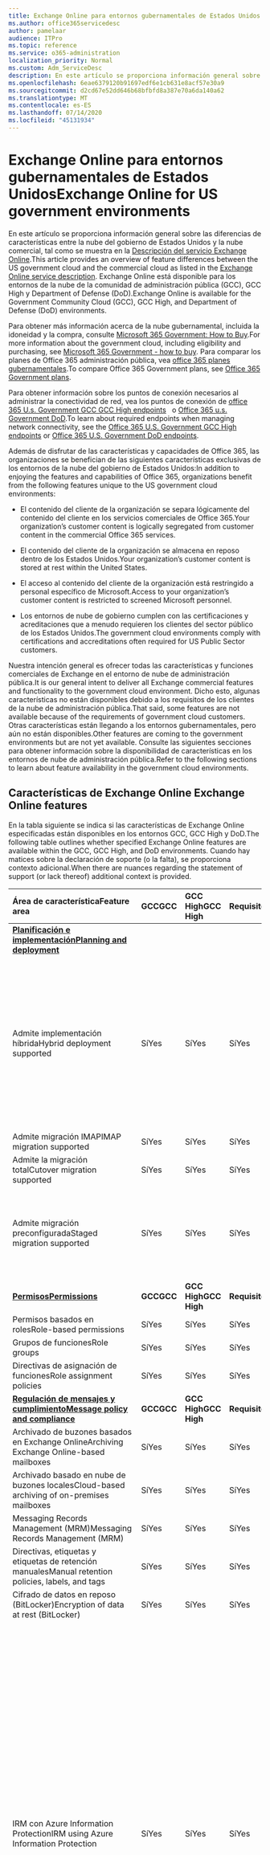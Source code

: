 ```yaml
---
title: Exchange Online para entornos gubernamentales de Estados Unidos
ms.author: office365servicedesc
author: pamelaar
audience: ITPro
ms.topic: reference
ms.service: o365-administration
localization_priority: Normal
ms.custom: Adm_ServiceDesc
description: En este artículo se proporciona información general sobre las diferencias de características entre la nube del gobierno de Estados Unidos y la nube comercial, tal como se muestra en la descripción del servicio Exchange Online.
ms.openlocfilehash: 6eae6379120b91697edf6e1cb631e8acf57e30a9
ms.sourcegitcommit: d2cd67e52dd646b68bfbfd8a387e70a6da140a62
ms.translationtype: MT
ms.contentlocale: es-ES
ms.lasthandoff: 07/14/2020
ms.locfileid: "45131934"
---
```

# <a name="exchange-online-for-us-government-environments"></a><span data-ttu-id="c556e-103">Exchange Online para entornos gubernamentales de Estados Unidos</span><span class="sxs-lookup"><span data-stu-id="c556e-103">Exchange Online for US government environments</span></span>

<span data-ttu-id="c556e-104">En este artículo se proporciona información general sobre las diferencias de características entre la nube del gobierno de Estados Unidos y la nube comercial, tal como se muestra en la [Descripción del servicio Exchange Online](https://docs.microsoft.com/office365/servicedescriptions/exchange-online-service-description/exchange-online-service-description).</span><span class="sxs-lookup"><span data-stu-id="c556e-104">This article provides an overview of feature differences between the US government cloud and the commercial cloud as listed in the [Exchange Online service description](https://docs.microsoft.com/office365/servicedescriptions/exchange-online-service-description/exchange-online-service-description).</span></span> <span data-ttu-id="c556e-105">Exchange Online está disponible para los entornos de la nube de la comunidad de administración pública (GCC), GCC High y Department of Defense (DoD).</span><span class="sxs-lookup"><span data-stu-id="c556e-105">Exchange Online is available for the Government Community Cloud (GCC), GCC High, and Department of Defense (DoD) environments.</span></span>

<span data-ttu-id="c556e-106">Para obtener más información acerca de la nube gubernamental, incluida la idoneidad y la compra, consulte [Microsoft 365 Government: How to Buy](https://docs.microsoft.com/office365/servicedescriptions/office-365-platform-service-description/office-365-us-government/microsoft-365-government-how-to-buy).</span><span class="sxs-lookup"><span data-stu-id="c556e-106">For more information about the government cloud, including eligibility and purchasing, see [Microsoft 365 Government - how to buy](https://docs.microsoft.com/office365/servicedescriptions/office-365-platform-service-description/office-365-us-government/microsoft-365-government-how-to-buy).</span></span> <span data-ttu-id="c556e-107">Para comparar los planes de Office 365 administración pública, vea [office 365 planes gubernamentales](https://www.microsoft.com/microsoft-365/government/compare-office-365-government-plans?rtc=1#EligibilityRequirements).</span><span class="sxs-lookup"><span data-stu-id="c556e-107">To compare Office 365 Government plans, see [Office 365 Government plans](https://www.microsoft.com/microsoft-365/government/compare-office-365-government-plans?rtc=1#EligibilityRequirements).</span></span>

<span data-ttu-id="c556e-108">Para obtener información sobre los puntos de conexión necesarios al administrar la conectividad de red, vea los puntos de conexión de [office 365 U.s. Government GCC GCC High endpoints](https://docs.microsoft.com/office365/enterprise/office-365-u-s-government-gcc-high-endpoints#sharepoint-online-and-onedrive-for-business)   o [Office 365 u.s. Government DoD](https://docs.microsoft.com/office365/enterprise/office-365-u-s-government-dod-endpoints#sharepoint-online-and-onedrive-for-business).</span><span class="sxs-lookup"><span data-stu-id="c556e-108">To learn about required endpoints when managing network connectivity, see the [Office 365 U.S. Government GCC High endpoints](https://docs.microsoft.com/office365/enterprise/office-365-u-s-government-gcc-high-endpoints#sharepoint-online-and-onedrive-for-business) or [Office 365 U.S. Government DoD endpoints](https://docs.microsoft.com/office365/enterprise/office-365-u-s-government-dod-endpoints#sharepoint-online-and-onedrive-for-business).</span></span>

<span data-ttu-id="c556e-109">Además de disfrutar de las características y capacidades de Office 365, las organizaciones se benefician de las siguientes características exclusivas de los entornos de la nube del gobierno de Estados Unidos:</span><span class="sxs-lookup"><span data-stu-id="c556e-109">In addition to enjoying the features and capabilities of Office 365, organizations benefit from the following features unique to the US government cloud environments:</span></span>

- <span data-ttu-id="c556e-110">El contenido del cliente de la organización se separa lógicamente del contenido del cliente en los servicios comerciales de Office 365.</span><span class="sxs-lookup"><span data-stu-id="c556e-110">Your organization’s customer content is logically segregated from customer content in the commercial Office 365 services.</span></span>

- <span data-ttu-id="c556e-111">El contenido del cliente de la organización se almacena en reposo dentro de los Estados Unidos.</span><span class="sxs-lookup"><span data-stu-id="c556e-111">Your organization’s customer content is stored at rest within the United States.</span></span>

- <span data-ttu-id="c556e-112">El acceso al contenido del cliente de la organización está restringido a personal específico de Microsoft.</span><span class="sxs-lookup"><span data-stu-id="c556e-112">Access to your organization’s customer content is restricted to screened Microsoft personnel.</span></span>

- <span data-ttu-id="c556e-113">Los entornos de nube de gobierno cumplen con las certificaciones y acreditaciones que a menudo requieren los clientes del sector público de los Estados Unidos.</span><span class="sxs-lookup"><span data-stu-id="c556e-113">The government cloud environments comply with certifications and accreditations often required for US Public Sector customers.</span></span>

<span data-ttu-id="c556e-114">Nuestra intención general es ofrecer todas las características y funciones comerciales de Exchange en el entorno de nube de administración pública.</span><span class="sxs-lookup"><span data-stu-id="c556e-114">It is our general intent to deliver all Exchange commercial features and functionality to the government cloud environment.</span></span> <span data-ttu-id="c556e-115">Dicho esto, algunas características no están disponibles debido a los requisitos de los clientes de la nube de administración pública.</span><span class="sxs-lookup"><span data-stu-id="c556e-115">That said, some features are not available because of the requirements of government cloud customers.</span></span> <span data-ttu-id="c556e-116">Otras características están llegando a los entornos gubernamentales, pero aún no están disponibles.</span><span class="sxs-lookup"><span data-stu-id="c556e-116">Other features are coming to the government environments but are not yet available.</span></span> <span data-ttu-id="c556e-117">Consulte las siguientes secciones para obtener información sobre la disponibilidad de características en los entornos de nube de administración pública.</span><span class="sxs-lookup"><span data-stu-id="c556e-117">Refer to the following sections to learn about feature availability in the government cloud environments.</span></span>

## <a name="exchange-online-features"></a><span data-ttu-id="c556e-118">Características de Exchange Online </span><span class="sxs-lookup"><span data-stu-id="c556e-118">Exchange Online features</span></span>

<span data-ttu-id="c556e-119">En la tabla siguiente se indica si las características de Exchange Online especificadas están disponibles en los entornos GCC, GCC High y DoD.</span><span class="sxs-lookup"><span data-stu-id="c556e-119">The following table outlines whether specified Exchange Online features are available within the GCC, GCC High, and DoD environments.</span></span> <span data-ttu-id="c556e-120">Cuando hay matices sobre la declaración de soporte (o la falta), se proporciona contexto adicional.</span><span class="sxs-lookup"><span data-stu-id="c556e-120">When there are nuances regarding the statement of support (or lack thereof) additional context is provided.</span></span>

|<span data-ttu-id="c556e-121">**Área de característica**</span><span class="sxs-lookup"><span data-stu-id="c556e-121">**Feature area**</span></span>|<span data-ttu-id="c556e-122">**GCC**</span><span class="sxs-lookup"><span data-stu-id="c556e-122">**GCC**</span></span>|<span data-ttu-id="c556e-123">**GCC High**</span><span class="sxs-lookup"><span data-stu-id="c556e-123">**GCC High**</span></span>|<span data-ttu-id="c556e-124">**Requisito**</span><span class="sxs-lookup"><span data-stu-id="c556e-124">**DoD**</span></span>|<span data-ttu-id="c556e-125">**Consideraciones clave**</span><span class="sxs-lookup"><span data-stu-id="c556e-125">**Key considerations**</span></span>|
|:-----|:-----|:-----|:-----|:-----|
|<span data-ttu-id="c556e-126">**[Planificación e implementación](../../exchange-online-service-description/planning-and-deployment.md)**</span><span class="sxs-lookup"><span data-stu-id="c556e-126">**[Planning and deployment](../../exchange-online-service-description/planning-and-deployment.md)**</span></span>|||||
|<span data-ttu-id="c556e-127">Admite implementación híbrida</span><span class="sxs-lookup"><span data-stu-id="c556e-127">Hybrid deployment supported</span></span>|<span data-ttu-id="c556e-128">Sí</span><span class="sxs-lookup"><span data-stu-id="c556e-128">Yes</span></span>|<span data-ttu-id="c556e-129">Sí</span><span class="sxs-lookup"><span data-stu-id="c556e-129">Yes</span></span>|<span data-ttu-id="c556e-130">Sí</span><span class="sxs-lookup"><span data-stu-id="c556e-130">Yes</span></span>|<span data-ttu-id="c556e-131">Para coexistir con Exchange Server local, Microsoft requiere instalar al menos un servidor de acceso de cliente de Exchange Server 2013 (o Exchange Server 2016).</span><span class="sxs-lookup"><span data-stu-id="c556e-131">For co-existence with Exchange Server on-premises, Microsoft requires installing at least one Exchange Server 2013 Client Access Server (or Exchange Server 2016.).</span></span> <span data-ttu-id="c556e-132">Exchange Server 2010 y versiones anteriores no son compatibles.</span><span class="sxs-lookup"><span data-stu-id="c556e-132">Exchange Server 2010 and earlier are not supported.</span></span>|
|<span data-ttu-id="c556e-133">Admite migración IMAP</span><span class="sxs-lookup"><span data-stu-id="c556e-133">IMAP migration supported</span></span>|<span data-ttu-id="c556e-134">Sí</span><span class="sxs-lookup"><span data-stu-id="c556e-134">Yes</span></span>|<span data-ttu-id="c556e-135">Sí</span><span class="sxs-lookup"><span data-stu-id="c556e-135">Yes</span></span>|<span data-ttu-id="c556e-136">Sí</span><span class="sxs-lookup"><span data-stu-id="c556e-136">Yes</span></span>||
|<span data-ttu-id="c556e-137">Admite la migración total</span><span class="sxs-lookup"><span data-stu-id="c556e-137">Cutover migration supported</span></span>|<span data-ttu-id="c556e-138">Sí</span><span class="sxs-lookup"><span data-stu-id="c556e-138">Yes</span></span>|<span data-ttu-id="c556e-139">Sí</span><span class="sxs-lookup"><span data-stu-id="c556e-139">Yes</span></span>|<span data-ttu-id="c556e-140">Sí</span><span class="sxs-lookup"><span data-stu-id="c556e-140">Yes</span></span>||
|<span data-ttu-id="c556e-141">Admite migración preconfigurada</span><span class="sxs-lookup"><span data-stu-id="c556e-141">Staged migration supported</span></span>|<span data-ttu-id="c556e-142">Sí</span><span class="sxs-lookup"><span data-stu-id="c556e-142">Yes</span></span>|<span data-ttu-id="c556e-143">Sí</span><span class="sxs-lookup"><span data-stu-id="c556e-143">Yes</span></span>|<span data-ttu-id="c556e-144">Sí</span><span class="sxs-lookup"><span data-stu-id="c556e-144">Yes</span></span>|<span data-ttu-id="c556e-145">La migración de GSuite no es compatible con GCC High y DoD.</span><span class="sxs-lookup"><span data-stu-id="c556e-145">GSuite migration is not supported for GCC High and DoD.</span></span> <span data-ttu-id="c556e-146">Para obtener más información, vea <a href="https://docs.microsoft.com/exchange/mailbox-migration/perform-g-suite-migration">realizar una migración de GSuite</a>.</span><span class="sxs-lookup"><span data-stu-id="c556e-146">For more information, see <a href="https://docs.microsoft.com/exchange/mailbox-migration/perform-g-suite-migration">Perform a GSuite migration</a>.</span></span>|
|<span data-ttu-id="c556e-147">**[Permisos](../../exchange-online-service-description/permissions.md)**</span><span class="sxs-lookup"><span data-stu-id="c556e-147">**[Permissions](../../exchange-online-service-description/permissions.md)**</span></span>|<span data-ttu-id="c556e-148">**GCC**</span><span class="sxs-lookup"><span data-stu-id="c556e-148">**GCC**</span></span>|<span data-ttu-id="c556e-149">**GCC High**</span><span class="sxs-lookup"><span data-stu-id="c556e-149">**GCC High**</span></span>|<span data-ttu-id="c556e-150">**Requisito**</span><span class="sxs-lookup"><span data-stu-id="c556e-150">**DoD**</span></span>|<span data-ttu-id="c556e-151">**Consideraciones clave**</span><span class="sxs-lookup"><span data-stu-id="c556e-151">**Key considerations**</span></span>|
|<span data-ttu-id="c556e-152">Permisos basados en roles</span><span class="sxs-lookup"><span data-stu-id="c556e-152">Role-based permissions</span></span>|<span data-ttu-id="c556e-153">Sí</span><span class="sxs-lookup"><span data-stu-id="c556e-153">Yes</span></span>|<span data-ttu-id="c556e-154">Sí</span><span class="sxs-lookup"><span data-stu-id="c556e-154">Yes</span></span>|<span data-ttu-id="c556e-155">Sí</span><span class="sxs-lookup"><span data-stu-id="c556e-155">Yes</span></span>||
|<span data-ttu-id="c556e-156">Grupos de funciones</span><span class="sxs-lookup"><span data-stu-id="c556e-156">Role groups</span></span>|<span data-ttu-id="c556e-157">Sí</span><span class="sxs-lookup"><span data-stu-id="c556e-157">Yes</span></span>|<span data-ttu-id="c556e-158">Sí</span><span class="sxs-lookup"><span data-stu-id="c556e-158">Yes</span></span>|<span data-ttu-id="c556e-159">Sí</span><span class="sxs-lookup"><span data-stu-id="c556e-159">Yes</span></span>||
|<span data-ttu-id="c556e-160">Directivas de asignación de funciones</span><span class="sxs-lookup"><span data-stu-id="c556e-160">Role assignment policies</span></span>|<span data-ttu-id="c556e-161">Sí</span><span class="sxs-lookup"><span data-stu-id="c556e-161">Yes</span></span>|<span data-ttu-id="c556e-162">Sí</span><span class="sxs-lookup"><span data-stu-id="c556e-162">Yes</span></span>|<span data-ttu-id="c556e-163">Sí</span><span class="sxs-lookup"><span data-stu-id="c556e-163">Yes</span></span>||
|<span data-ttu-id="c556e-164">**[Regulación de mensajes y cumplimiento](../../exchange-online-service-description/message-policy-and-compliance.md)**</span><span class="sxs-lookup"><span data-stu-id="c556e-164">**[Message policy and compliance](../../exchange-online-service-description/message-policy-and-compliance.md)**</span></span>|<span data-ttu-id="c556e-165">**GCC**</span><span class="sxs-lookup"><span data-stu-id="c556e-165">**GCC**</span></span>|<span data-ttu-id="c556e-166">**GCC High**</span><span class="sxs-lookup"><span data-stu-id="c556e-166">**GCC High**</span></span>|<span data-ttu-id="c556e-167">**Requisito**</span><span class="sxs-lookup"><span data-stu-id="c556e-167">**DoD**</span></span>|<span data-ttu-id="c556e-168">**Consideraciones clave**</span><span class="sxs-lookup"><span data-stu-id="c556e-168">**Key considerations**</span></span>|
|<span data-ttu-id="c556e-169">Archivado de buzones basados en Exchange Online</span><span class="sxs-lookup"><span data-stu-id="c556e-169">Archiving Exchange Online-based mailboxes</span></span>|<span data-ttu-id="c556e-170">Sí</span><span class="sxs-lookup"><span data-stu-id="c556e-170">Yes</span></span>|<span data-ttu-id="c556e-171">Sí</span><span class="sxs-lookup"><span data-stu-id="c556e-171">Yes</span></span>|<span data-ttu-id="c556e-172">Sí</span><span class="sxs-lookup"><span data-stu-id="c556e-172">Yes</span></span>||
|<span data-ttu-id="c556e-173">Archivado basado en nube de buzones locales</span><span class="sxs-lookup"><span data-stu-id="c556e-173">Cloud-based archiving of on-premises mailboxes</span></span>|<span data-ttu-id="c556e-174">Sí</span><span class="sxs-lookup"><span data-stu-id="c556e-174">Yes</span></span>|<span data-ttu-id="c556e-175">Sí</span><span class="sxs-lookup"><span data-stu-id="c556e-175">Yes</span></span>|<span data-ttu-id="c556e-176">Sí</span><span class="sxs-lookup"><span data-stu-id="c556e-176">Yes</span></span>||
|<span data-ttu-id="c556e-177">Messaging Records Management (MRM)</span><span class="sxs-lookup"><span data-stu-id="c556e-177">Messaging Records Management (MRM)</span></span> |<span data-ttu-id="c556e-178">Sí</span><span class="sxs-lookup"><span data-stu-id="c556e-178">Yes</span></span>|<span data-ttu-id="c556e-179">Sí</span><span class="sxs-lookup"><span data-stu-id="c556e-179">Yes</span></span>|<span data-ttu-id="c556e-180">Sí</span><span class="sxs-lookup"><span data-stu-id="c556e-180">Yes</span></span>||
|<span data-ttu-id="c556e-181">Directivas, etiquetas y etiquetas de retención manuales</span><span class="sxs-lookup"><span data-stu-id="c556e-181">Manual retention policies, labels, and tags</span></span> |<span data-ttu-id="c556e-182">Sí</span><span class="sxs-lookup"><span data-stu-id="c556e-182">Yes</span></span>|<span data-ttu-id="c556e-183">Sí</span><span class="sxs-lookup"><span data-stu-id="c556e-183">Yes</span></span>|<span data-ttu-id="c556e-184">Sí</span><span class="sxs-lookup"><span data-stu-id="c556e-184">Yes</span></span>||
|<span data-ttu-id="c556e-185">Cifrado de datos en reposo (BitLocker)</span><span class="sxs-lookup"><span data-stu-id="c556e-185">Encryption of data at rest (BitLocker)</span></span>|<span data-ttu-id="c556e-186">Sí</span><span class="sxs-lookup"><span data-stu-id="c556e-186">Yes</span></span>|<span data-ttu-id="c556e-187">Sí</span><span class="sxs-lookup"><span data-stu-id="c556e-187">Yes</span></span>|<span data-ttu-id="c556e-188">Sí</span><span class="sxs-lookup"><span data-stu-id="c556e-188">Yes</span></span>||
|<span data-ttu-id="c556e-189">IRM con Azure Information Protection</span><span class="sxs-lookup"><span data-stu-id="c556e-189">IRM using Azure Information Protection</span></span>|<span data-ttu-id="c556e-190">Sí</span><span class="sxs-lookup"><span data-stu-id="c556e-190">Yes</span></span>|<span data-ttu-id="c556e-191">Sí</span><span class="sxs-lookup"><span data-stu-id="c556e-191">Yes</span></span>|<span data-ttu-id="c556e-192">Sí</span><span class="sxs-lookup"><span data-stu-id="c556e-192">Yes</span></span>|<span data-ttu-id="c556e-193">Para obtener más información acerca de las limitaciones de AIP en GCC High y DoD, consulte <a href="https://docs.microsoft.com/enterprise-mobility-security/solutions/ems-aip-premium-govt-service-description">Azure Information Protection Premium Government Service Description</a>.</span><span class="sxs-lookup"><span data-stu-id="c556e-193">For more information regarding limitations of AIP in GCC High and DoD, see <a href="https://docs.microsoft.com/enterprise-mobility-security/solutions/ems-aip-premium-govt-service-description">Azure Information Protection Premium Government Service Description</a>.</span></span><br><br><span data-ttu-id="c556e-194">Azure Information Protection no se incluye en G1/F3, pero puede adquirirse como complemento independiente y habilitará las características de Information Rights Management (IRM) compatibles.</span><span class="sxs-lookup"><span data-stu-id="c556e-194">Azure Information Protection is not included in G1/F3, but it can be purchased as a separate add-on and will enable the supported Information Rights Management (IRM) features.</span></span> <span data-ttu-id="c556e-195">Algunas características de Azure Information Protection requieren una suscripción a Office 365 ProPlus, que no se incluye con Office 365 el gobierno G1 o Office 365 Government F3.</span><span class="sxs-lookup"><span data-stu-id="c556e-195">Some Azure Information Protection features require a subscription to Office 365 ProPlus, which is not included with Office 365 Government G1 or Office 365 Government F3.</span></span>|
|<span data-ttu-id="c556e-196">IRM con Windows Server AD RMS</span><span class="sxs-lookup"><span data-stu-id="c556e-196">IRM using Windows Server AD RMS</span></span>|<span data-ttu-id="c556e-197">Sí</span><span class="sxs-lookup"><span data-stu-id="c556e-197">Yes</span></span>|<span data-ttu-id="c556e-198">Sí</span><span class="sxs-lookup"><span data-stu-id="c556e-198">Yes</span></span>|<span data-ttu-id="c556e-199">Sí</span><span class="sxs-lookup"><span data-stu-id="c556e-199">Yes</span></span>|<span data-ttu-id="c556e-200">Windows Server AD RMS es un servidor local que debe adquirirse y administrarse por separado para habilitar las características de IRM admitidas.</span><span class="sxs-lookup"><span data-stu-id="c556e-200">Windows Server AD RMS is an on-premises server that must be purchased and managed separately to enable the supported IRM features.</span></span>|
|<span data-ttu-id="c556e-201">Cifrado de mensajes de Office 365</span><span class="sxs-lookup"><span data-stu-id="c556e-201">Office 365 Message Encryption</span></span>|<span data-ttu-id="c556e-202">Sí</span><span class="sxs-lookup"><span data-stu-id="c556e-202">Yes</span></span>|<span data-ttu-id="c556e-203">Sí</span><span class="sxs-lookup"><span data-stu-id="c556e-203">Yes</span></span>|<span data-ttu-id="c556e-204">Sí</span><span class="sxs-lookup"><span data-stu-id="c556e-204">Yes</span></span>|<span data-ttu-id="c556e-205">Vea [office 365 el comportamiento de cifrado de mensajes en el límite alto/DoD de GCC](#office-365-message-encryptionbehavior-across-gcc-highdod-boundary) en este artículo y <a href="https://docs.microsoft.com/microsoft-365/compliance/ome-version-comparison?view=o365-worldwide#unique-characteristics-of-office-365-message-encryption-in-a-gcc-high-deployment">características únicas de Office 365 Message Encryption en una implementación alta de GCC</a>, que documenta el comportamiento del cifrado de mensajes de Office 365 al enviar mensajes entre los usuarios de GCC High/DoD y los usuarios de alto/DoD no de GCC.</span><span class="sxs-lookup"><span data-stu-id="c556e-205">See [Office 365 Message Encryption behavior across GCC High/DoD boundary](#office-365-message-encryptionbehavior-across-gcc-highdod-boundary) in this article and <a href="https://docs.microsoft.com/microsoft-365/compliance/ome-version-comparison?view=o365-worldwide#unique-characteristics-of-office-365-message-encryption-in-a-gcc-high-deployment">Unique characteristics of Office 365 Message Encryption in a GCC High deployment</a>, which document behavioral nuances of Office 365 Message Encryption when sending messages between GCC High/DoD and non GCC High/DoD users.</span></span>|
|<span data-ttu-id="c556e-206">Clave de cliente</span><span class="sxs-lookup"><span data-stu-id="c556e-206">Customer Key</span></span>|<span data-ttu-id="c556e-207">Sí</span><span class="sxs-lookup"><span data-stu-id="c556e-207">Yes</span></span>|<span data-ttu-id="c556e-208">Sí</span><span class="sxs-lookup"><span data-stu-id="c556e-208">Yes</span></span>|<span data-ttu-id="c556e-209">Sí</span><span class="sxs-lookup"><span data-stu-id="c556e-209">Yes</span></span>|<span data-ttu-id="c556e-210">Requiere el plan de servicio G5.</span><span class="sxs-lookup"><span data-stu-id="c556e-210">Requires G5 service plan.</span></span>|
|<span data-ttu-id="c556e-211">S/MIME</span><span class="sxs-lookup"><span data-stu-id="c556e-211">S/MIME</span></span>|<span data-ttu-id="c556e-212">Sí</span><span class="sxs-lookup"><span data-stu-id="c556e-212">Yes</span></span>|<span data-ttu-id="c556e-213">Sí</span><span class="sxs-lookup"><span data-stu-id="c556e-213">Yes</span></span>|<span data-ttu-id="c556e-214">Sí</span><span class="sxs-lookup"><span data-stu-id="c556e-214">Yes</span></span>||
|<span data-ttu-id="c556e-215">Conservación local y retención por juicio</span><span class="sxs-lookup"><span data-stu-id="c556e-215">In-Place Hold and Litigation Hold</span></span>|<span data-ttu-id="c556e-216">Sí</span><span class="sxs-lookup"><span data-stu-id="c556e-216">Yes</span></span>|<span data-ttu-id="c556e-217">Sí</span><span class="sxs-lookup"><span data-stu-id="c556e-217">Yes</span></span>|<span data-ttu-id="c556e-218">Sí</span><span class="sxs-lookup"><span data-stu-id="c556e-218">Yes</span></span>|<span data-ttu-id="c556e-219">Requiere el plan de servicio G3 o G5.</span><span class="sxs-lookup"><span data-stu-id="c556e-219">Requires G3 or G5 service plan.</span></span>|
|<span data-ttu-id="c556e-220">Exhibición de documentos electrónicos en contexto</span><span class="sxs-lookup"><span data-stu-id="c556e-220">In-Place eDiscovery</span></span>|<span data-ttu-id="c556e-221">Sí</span><span class="sxs-lookup"><span data-stu-id="c556e-221">Yes</span></span>|<span data-ttu-id="c556e-222">Sí</span><span class="sxs-lookup"><span data-stu-id="c556e-222">Yes</span></span>|<span data-ttu-id="c556e-223">Sí</span><span class="sxs-lookup"><span data-stu-id="c556e-223">Yes</span></span>||
|<span data-ttu-id="c556e-224">Reglas de flujo de correo</span><span class="sxs-lookup"><span data-stu-id="c556e-224">Mail flow rules</span></span>|<span data-ttu-id="c556e-225">Sí</span><span class="sxs-lookup"><span data-stu-id="c556e-225">Yes</span></span>|<span data-ttu-id="c556e-226">Sí</span><span class="sxs-lookup"><span data-stu-id="c556e-226">Yes</span></span>|<span data-ttu-id="c556e-227">Sí</span><span class="sxs-lookup"><span data-stu-id="c556e-227">Yes</span></span>||
|<span data-ttu-id="c556e-228">Prevención de pérdida de datos</span><span class="sxs-lookup"><span data-stu-id="c556e-228">Data loss prevention</span></span>|<span data-ttu-id="c556e-229">Sí</span><span class="sxs-lookup"><span data-stu-id="c556e-229">Yes</span></span>|<span data-ttu-id="c556e-230">Sí</span><span class="sxs-lookup"><span data-stu-id="c556e-230">Yes</span></span>|<span data-ttu-id="c556e-231">Sí</span><span class="sxs-lookup"><span data-stu-id="c556e-231">Yes</span></span>|<span data-ttu-id="c556e-232">Requiere el plan de servicio G3 o G5.</span><span class="sxs-lookup"><span data-stu-id="c556e-232">Requires G3 or G5 service plan.</span></span>|
|<span data-ttu-id="c556e-233">Registro en diario</span><span class="sxs-lookup"><span data-stu-id="c556e-233">Journaling</span></span>|<span data-ttu-id="c556e-234">Sí</span><span class="sxs-lookup"><span data-stu-id="c556e-234">Yes</span></span>|<span data-ttu-id="c556e-235">Sí</span><span class="sxs-lookup"><span data-stu-id="c556e-235">Yes</span></span>|<span data-ttu-id="c556e-236">Sí</span><span class="sxs-lookup"><span data-stu-id="c556e-236">Yes</span></span>||
|<span data-ttu-id="c556e-237">**[Protección contra correo electrónico no deseado y antimalware](../../exchange-online-service-description/anti-spam-and-anti-malware-protection.md)**</span><span class="sxs-lookup"><span data-stu-id="c556e-237">**[Anti-spam and anti-malware protection](../../exchange-online-service-description/anti-spam-and-anti-malware-protection.md)**</span></span>|<span data-ttu-id="c556e-238">**GCC**</span><span class="sxs-lookup"><span data-stu-id="c556e-238">**GCC**</span></span>|<span data-ttu-id="c556e-239">**GCC High**</span><span class="sxs-lookup"><span data-stu-id="c556e-239">**GCC High**</span></span>|<span data-ttu-id="c556e-240">**Requisito**</span><span class="sxs-lookup"><span data-stu-id="c556e-240">**DoD**</span></span>|<span data-ttu-id="c556e-241">**Consideraciones clave**</span><span class="sxs-lookup"><span data-stu-id="c556e-241">**Key considerations**</span></span>|
|<span data-ttu-id="c556e-242">Protección contra correo no deseado integrada</span><span class="sxs-lookup"><span data-stu-id="c556e-242">Built-in anti-spam protection</span></span>|<span data-ttu-id="c556e-243">Sí</span><span class="sxs-lookup"><span data-stu-id="c556e-243">Yes</span></span>|<span data-ttu-id="c556e-244">Sí</span><span class="sxs-lookup"><span data-stu-id="c556e-244">Yes</span></span>|<span data-ttu-id="c556e-245">Sí</span><span class="sxs-lookup"><span data-stu-id="c556e-245">Yes</span></span>||
|<span data-ttu-id="c556e-246">Customize anti-spam policies</span><span class="sxs-lookup"><span data-stu-id="c556e-246">Customize anti-spam policies</span></span>|<span data-ttu-id="c556e-247">Sí</span><span class="sxs-lookup"><span data-stu-id="c556e-247">Yes</span></span>|<span data-ttu-id="c556e-248">Sí</span><span class="sxs-lookup"><span data-stu-id="c556e-248">Yes</span></span>|<span data-ttu-id="c556e-249">Sí</span><span class="sxs-lookup"><span data-stu-id="c556e-249">Yes</span></span>||
|<span data-ttu-id="c556e-250">Protección contra malware integrada</span><span class="sxs-lookup"><span data-stu-id="c556e-250">Built-in anti-malware protection</span></span>|<span data-ttu-id="c556e-251">Sí</span><span class="sxs-lookup"><span data-stu-id="c556e-251">Yes</span></span>|<span data-ttu-id="c556e-252">Sí</span><span class="sxs-lookup"><span data-stu-id="c556e-252">Yes</span></span>|<span data-ttu-id="c556e-253">Sí</span><span class="sxs-lookup"><span data-stu-id="c556e-253">Yes</span></span>||
|<span data-ttu-id="c556e-254">Customize anti-malware policies</span><span class="sxs-lookup"><span data-stu-id="c556e-254">Customize anti-malware policies</span></span>|<span data-ttu-id="c556e-255">Sí</span><span class="sxs-lookup"><span data-stu-id="c556e-255">Yes</span></span>|<span data-ttu-id="c556e-256">Sí</span><span class="sxs-lookup"><span data-stu-id="c556e-256">Yes</span></span>|<span data-ttu-id="c556e-257">Sí</span><span class="sxs-lookup"><span data-stu-id="c556e-257">Yes</span></span>||
|<span data-ttu-id="c556e-258">Cuarentena: gestión de administradores</span><span class="sxs-lookup"><span data-stu-id="c556e-258">Quarantine - administrator management</span></span>|<span data-ttu-id="c556e-259">Sí</span><span class="sxs-lookup"><span data-stu-id="c556e-259">Yes</span></span>|<span data-ttu-id="c556e-260">Sí</span><span class="sxs-lookup"><span data-stu-id="c556e-260">Yes</span></span>|<span data-ttu-id="c556e-261">Sí</span><span class="sxs-lookup"><span data-stu-id="c556e-261">Yes</span></span>||
|<span data-ttu-id="c556e-262">Cuarentena: autoadministración de usuarios finales</span><span class="sxs-lookup"><span data-stu-id="c556e-262">Quarantine - end-user self-management</span></span>|<span data-ttu-id="c556e-263">Sí</span><span class="sxs-lookup"><span data-stu-id="c556e-263">Yes</span></span>|<span data-ttu-id="c556e-264">Sí</span><span class="sxs-lookup"><span data-stu-id="c556e-264">Yes</span></span>|<span data-ttu-id="c556e-265">Sí</span><span class="sxs-lookup"><span data-stu-id="c556e-265">Yes</span></span>||
|<span data-ttu-id="c556e-266">Protección contra amenazas avanzada</span><span class="sxs-lookup"><span data-stu-id="c556e-266">Advanced Threat Protection</span></span>|<span data-ttu-id="c556e-267">Sí</span><span class="sxs-lookup"><span data-stu-id="c556e-267">Yes</span></span>|<span data-ttu-id="c556e-268">Sí</span><span class="sxs-lookup"><span data-stu-id="c556e-268">Yes</span></span>|<span data-ttu-id="c556e-269">Sí</span><span class="sxs-lookup"><span data-stu-id="c556e-269">Yes</span></span>|<span data-ttu-id="c556e-270">Requiere el plan de servicio G5 (o la compra del complemento).</span><span class="sxs-lookup"><span data-stu-id="c556e-270">Requires G5 Service plan (or purchase of add-on).</span></span><br><br><span data-ttu-id="c556e-271">La suplantación de identidad (phishing) para la suplantación de usuarios y dominios y la inteligencia de suplantación todavía no están disponibles en GCC High y DoD.</span><span class="sxs-lookup"><span data-stu-id="c556e-271">Anti-phishing for user and domain impersonation and spoof intelligence are not yet available in GCC High and DoD.</span></span>|
|<span data-ttu-id="c556e-272">**[Flujo de correo](../../exchange-online-service-description/mail-flow.md)**</span><span class="sxs-lookup"><span data-stu-id="c556e-272">**[Mail flow](../../exchange-online-service-description/mail-flow.md)**</span></span>|<span data-ttu-id="c556e-273">**GCC**</span><span class="sxs-lookup"><span data-stu-id="c556e-273">**GCC**</span></span>|<span data-ttu-id="c556e-274">**GCC High**</span><span class="sxs-lookup"><span data-stu-id="c556e-274">**GCC High**</span></span>|<span data-ttu-id="c556e-275">**Requisito**</span><span class="sxs-lookup"><span data-stu-id="c556e-275">**DoD**</span></span>|<span data-ttu-id="c556e-276">**Consideraciones clave**</span><span class="sxs-lookup"><span data-stu-id="c556e-276">**Key considerations**</span></span>|
|<span data-ttu-id="c556e-277">Enrutamiento personalizado de correo saliente</span><span class="sxs-lookup"><span data-stu-id="c556e-277">Custom routing of outbound mail</span></span>|<span data-ttu-id="c556e-278">Sí</span><span class="sxs-lookup"><span data-stu-id="c556e-278">Yes</span></span>|<span data-ttu-id="c556e-279">Sí</span><span class="sxs-lookup"><span data-stu-id="c556e-279">Yes</span></span>|<span data-ttu-id="c556e-280">Sí</span><span class="sxs-lookup"><span data-stu-id="c556e-280">Yes</span></span>||
|<span data-ttu-id="c556e-281">Secure messaging with a trusted partner</span><span class="sxs-lookup"><span data-stu-id="c556e-281">Secure messaging with a trusted partner</span></span>|<span data-ttu-id="c556e-282">Sí</span><span class="sxs-lookup"><span data-stu-id="c556e-282">Yes</span></span>|<span data-ttu-id="c556e-283">Sí</span><span class="sxs-lookup"><span data-stu-id="c556e-283">Yes</span></span>|<span data-ttu-id="c556e-284">Sí</span><span class="sxs-lookup"><span data-stu-id="c556e-284">Yes</span></span>||
|<span data-ttu-id="c556e-285">Conditional mail routing</span><span class="sxs-lookup"><span data-stu-id="c556e-285">Conditional mail routing</span></span>|<span data-ttu-id="c556e-286">Sí</span><span class="sxs-lookup"><span data-stu-id="c556e-286">Yes</span></span>|<span data-ttu-id="c556e-287">Sí</span><span class="sxs-lookup"><span data-stu-id="c556e-287">Yes</span></span>|<span data-ttu-id="c556e-288">Sí</span><span class="sxs-lookup"><span data-stu-id="c556e-288">Yes</span></span>||
|<span data-ttu-id="c556e-289">Adición de un Partner a una lista segura de entrada</span><span class="sxs-lookup"><span data-stu-id="c556e-289">Adding a partner to an inbound safe list</span></span>|<span data-ttu-id="c556e-290">Sí</span><span class="sxs-lookup"><span data-stu-id="c556e-290">Yes</span></span>|<span data-ttu-id="c556e-291">Sí</span><span class="sxs-lookup"><span data-stu-id="c556e-291">Yes</span></span>|<span data-ttu-id="c556e-292">Sí</span><span class="sxs-lookup"><span data-stu-id="c556e-292">Yes</span></span>||
|<span data-ttu-id="c556e-293">Enrutamiento de correo híbrido</span><span class="sxs-lookup"><span data-stu-id="c556e-293">Hybrid email routing</span></span>|<span data-ttu-id="c556e-294">Sí</span><span class="sxs-lookup"><span data-stu-id="c556e-294">Yes</span></span>|<span data-ttu-id="c556e-295">Sí</span><span class="sxs-lookup"><span data-stu-id="c556e-295">Yes</span></span>|<span data-ttu-id="c556e-296">Sí</span><span class="sxs-lookup"><span data-stu-id="c556e-296">Yes</span></span>||
|<span data-ttu-id="c556e-297">**[Destinatarios](../../exchange-online-service-description/recipients.md)**</span><span class="sxs-lookup"><span data-stu-id="c556e-297">**[Recipients](../../exchange-online-service-description/recipients.md)**</span></span>|<span data-ttu-id="c556e-298">**GCC**</span><span class="sxs-lookup"><span data-stu-id="c556e-298">**GCC**</span></span>|<span data-ttu-id="c556e-299">**GCC High**</span><span class="sxs-lookup"><span data-stu-id="c556e-299">**GCC High**</span></span>|<span data-ttu-id="c556e-300">**Requisito**</span><span class="sxs-lookup"><span data-stu-id="c556e-300">**DoD**</span></span>|<span data-ttu-id="c556e-301">**Consideraciones clave**</span><span class="sxs-lookup"><span data-stu-id="c556e-301">**Key considerations**</span></span>|
|<span data-ttu-id="c556e-302">Alertas de capacidad</span><span class="sxs-lookup"><span data-stu-id="c556e-302">Capacity alerts</span></span>|<span data-ttu-id="c556e-303">Sí</span><span class="sxs-lookup"><span data-stu-id="c556e-303">Yes</span></span>|<span data-ttu-id="c556e-304">Sí</span><span class="sxs-lookup"><span data-stu-id="c556e-304">Yes</span></span>|<span data-ttu-id="c556e-305">Sí</span><span class="sxs-lookup"><span data-stu-id="c556e-305">Yes</span></span>||
|<span data-ttu-id="c556e-306">Otros correos</span><span class="sxs-lookup"><span data-stu-id="c556e-306">Clutter</span></span>|<span data-ttu-id="c556e-307">Sí</span><span class="sxs-lookup"><span data-stu-id="c556e-307">Yes</span></span>|<span data-ttu-id="c556e-308">Sí</span><span class="sxs-lookup"><span data-stu-id="c556e-308">Yes</span></span>|<span data-ttu-id="c556e-309">Sí</span><span class="sxs-lookup"><span data-stu-id="c556e-309">Yes</span></span>||
|<span data-ttu-id="c556e-310">MailTips</span><span class="sxs-lookup"><span data-stu-id="c556e-310">MailTips</span></span>|<span data-ttu-id="c556e-311">Sí</span><span class="sxs-lookup"><span data-stu-id="c556e-311">Yes</span></span>|<span data-ttu-id="c556e-312">Sí</span><span class="sxs-lookup"><span data-stu-id="c556e-312">Yes</span></span>|<span data-ttu-id="c556e-313">Sí</span><span class="sxs-lookup"><span data-stu-id="c556e-313">Yes</span></span>||
|<span data-ttu-id="c556e-314">Acceso delegado</span><span class="sxs-lookup"><span data-stu-id="c556e-314">Delegate access</span></span>|<span data-ttu-id="c556e-315">Sí</span><span class="sxs-lookup"><span data-stu-id="c556e-315">Yes</span></span>|<span data-ttu-id="c556e-316">Sí</span><span class="sxs-lookup"><span data-stu-id="c556e-316">Yes</span></span>|<span data-ttu-id="c556e-317">Sí</span><span class="sxs-lookup"><span data-stu-id="c556e-317">Yes</span></span>||
|<span data-ttu-id="c556e-318">Reglas de la bandeja de entrada</span><span class="sxs-lookup"><span data-stu-id="c556e-318">Inbox rules</span></span>|<span data-ttu-id="c556e-319">Sí</span><span class="sxs-lookup"><span data-stu-id="c556e-319">Yes</span></span>|<span data-ttu-id="c556e-320">Sí</span><span class="sxs-lookup"><span data-stu-id="c556e-320">Yes</span></span>|<span data-ttu-id="c556e-321">Sí</span><span class="sxs-lookup"><span data-stu-id="c556e-321">Yes</span></span>||
|<span data-ttu-id="c556e-322">Cuentas conectadas</span><span class="sxs-lookup"><span data-stu-id="c556e-322">Connected accounts</span></span>|<span data-ttu-id="c556e-323">Sí</span><span class="sxs-lookup"><span data-stu-id="c556e-323">Yes</span></span>|<span data-ttu-id="c556e-324">No</span><span class="sxs-lookup"><span data-stu-id="c556e-324">No</span></span>|<span data-ttu-id="c556e-325">No</span><span class="sxs-lookup"><span data-stu-id="c556e-325">No</span></span>|<span data-ttu-id="c556e-326">Esta característica no es compatible con GCC High o DoD debido a restricciones en las conexiones salientes a servicios de terceros.</span><span class="sxs-lookup"><span data-stu-id="c556e-326">This feature is not supported in GCC High or DoD due to restrictions on outbound connections to third-party services.</span></span> <span data-ttu-id="c556e-327">Para obtener más información acerca de las características afectadas, vea [conectividad con servicios de terceros](#connectivity-with-third-party-services) en este artículo.</span><span class="sxs-lookup"><span data-stu-id="c556e-327">For more information about features impacted, see [Connectivity with third-party services](#connectivity-with-third-party-services) in this article.</span></span>|
|<span data-ttu-id="c556e-328">Buzones de correo inactivos</span><span class="sxs-lookup"><span data-stu-id="c556e-328">Inactive mailboxes</span></span>|<span data-ttu-id="c556e-329">Sí</span><span class="sxs-lookup"><span data-stu-id="c556e-329">Yes</span></span>|<span data-ttu-id="c556e-330">Sí</span><span class="sxs-lookup"><span data-stu-id="c556e-330">Yes</span></span>|<span data-ttu-id="c556e-331">Sí</span><span class="sxs-lookup"><span data-stu-id="c556e-331">Yes</span></span>|<span data-ttu-id="c556e-332">Requiere el plan de servicio G3 o G5.</span><span class="sxs-lookup"><span data-stu-id="c556e-332">Requires G3 or G5 service plan.</span></span>|
|<span data-ttu-id="c556e-333">Libreta de direcciones sin conexión</span><span class="sxs-lookup"><span data-stu-id="c556e-333">Offline address book</span></span>|<span data-ttu-id="c556e-334">Sí</span><span class="sxs-lookup"><span data-stu-id="c556e-334">Yes</span></span>|<span data-ttu-id="c556e-335">Sí</span><span class="sxs-lookup"><span data-stu-id="c556e-335">Yes</span></span>|<span data-ttu-id="c556e-336">Sí</span><span class="sxs-lookup"><span data-stu-id="c556e-336">Yes</span></span>||
|<span data-ttu-id="c556e-337">Directivas de la libreta de direcciones</span><span class="sxs-lookup"><span data-stu-id="c556e-337">Address book policies</span></span>|<span data-ttu-id="c556e-338">Sí</span><span class="sxs-lookup"><span data-stu-id="c556e-338">Yes</span></span>|<span data-ttu-id="c556e-339">Sí</span><span class="sxs-lookup"><span data-stu-id="c556e-339">Yes</span></span>|<span data-ttu-id="c556e-340">Sí</span><span class="sxs-lookup"><span data-stu-id="c556e-340">Yes</span></span>||
|<span data-ttu-id="c556e-341">Libreta de direcciones jerárquica</span><span class="sxs-lookup"><span data-stu-id="c556e-341">Hierarchical address book</span></span>|<span data-ttu-id="c556e-342">Sí</span><span class="sxs-lookup"><span data-stu-id="c556e-342">Yes</span></span>|<span data-ttu-id="c556e-343">Sí</span><span class="sxs-lookup"><span data-stu-id="c556e-343">Yes</span></span>|<span data-ttu-id="c556e-344">Sí</span><span class="sxs-lookup"><span data-stu-id="c556e-344">Yes</span></span>||
|<span data-ttu-id="c556e-345">Listas de direcciones y lista global de direcciones</span><span class="sxs-lookup"><span data-stu-id="c556e-345">Address lists and global address list</span></span>|<span data-ttu-id="c556e-346">Sí</span><span class="sxs-lookup"><span data-stu-id="c556e-346">Yes</span></span>|<span data-ttu-id="c556e-347">Sí</span><span class="sxs-lookup"><span data-stu-id="c556e-347">Yes</span></span>|<span data-ttu-id="c556e-348">Sí</span><span class="sxs-lookup"><span data-stu-id="c556e-348">Yes</span></span>||
|<span data-ttu-id="c556e-349">Grupos de Office 365</span><span class="sxs-lookup"><span data-stu-id="c556e-349">Office 365 Groups</span></span>|<span data-ttu-id="c556e-350">Sí</span><span class="sxs-lookup"><span data-stu-id="c556e-350">Yes</span></span>|<span data-ttu-id="c556e-351">Sí</span><span class="sxs-lookup"><span data-stu-id="c556e-351">Yes</span></span>|<span data-ttu-id="c556e-352">Sí</span><span class="sxs-lookup"><span data-stu-id="c556e-352">Yes</span></span>|<span data-ttu-id="c556e-353">El acceso de invitado a Office 365 grupos no se admite en los entornos altos y DoD de GCC.</span><span class="sxs-lookup"><span data-stu-id="c556e-353">Guest access to Office 365 groups is not supported in GCC High and DoD environments.</span></span> <span data-ttu-id="c556e-354">Para obtener más información, consulte <a href="https://docs.microsoft.com/azure/azure-government/documentation-government-services-securityandidentity">Azure Government Security + Identity</a>.</span><span class="sxs-lookup"><span data-stu-id="c556e-354">For more information, see <a href="https://docs.microsoft.com/azure/azure-government/documentation-government-services-securityandidentity">Azure Government Security + Identity</a>.</span></span>|
|<span data-ttu-id="c556e-355">Grupos de distribución</span><span class="sxs-lookup"><span data-stu-id="c556e-355">Distribution Groups</span></span>|<span data-ttu-id="c556e-356">Sí</span><span class="sxs-lookup"><span data-stu-id="c556e-356">Yes</span></span>|<span data-ttu-id="c556e-357">Sí</span><span class="sxs-lookup"><span data-stu-id="c556e-357">Yes</span></span>|<span data-ttu-id="c556e-358">Sí</span><span class="sxs-lookup"><span data-stu-id="c556e-358">Yes</span></span>||
|<span data-ttu-id="c556e-359">Contactos externos (globales)</span><span class="sxs-lookup"><span data-stu-id="c556e-359">External contacts (global)</span></span>|<span data-ttu-id="c556e-360">Sí</span><span class="sxs-lookup"><span data-stu-id="c556e-360">Yes</span></span>|<span data-ttu-id="c556e-361">Sí</span><span class="sxs-lookup"><span data-stu-id="c556e-361">Yes</span></span>|<span data-ttu-id="c556e-362">Sí</span><span class="sxs-lookup"><span data-stu-id="c556e-362">Yes</span></span>|<span data-ttu-id="c556e-363">Sujeto a las limitaciones de colaboración de la relación de organización en los entornos de GCC altos y DoD.</span><span class="sxs-lookup"><span data-stu-id="c556e-363">Subject to org-relationship collaboration limitations in GCC High and DoD environments.</span></span> |
|<span data-ttu-id="c556e-364">Vinculación de contactos con redes sociales</span><span class="sxs-lookup"><span data-stu-id="c556e-364">Contact linking with social networks</span></span>|<span data-ttu-id="c556e-365">Sí</span><span class="sxs-lookup"><span data-stu-id="c556e-365">Yes</span></span>|<span data-ttu-id="c556e-366">No</span><span class="sxs-lookup"><span data-stu-id="c556e-366">No</span></span>|<span data-ttu-id="c556e-367">No</span><span class="sxs-lookup"><span data-stu-id="c556e-367">No</span></span>|<span data-ttu-id="c556e-368">Esta característica no es compatible con GCC High o DoD.</span><span class="sxs-lookup"><span data-stu-id="c556e-368">This feature is not supported in GCC High or DoD.</span></span>|
|<span data-ttu-id="c556e-369">Buzones de recursos</span><span class="sxs-lookup"><span data-stu-id="c556e-369">Resource mailboxes</span></span>|<span data-ttu-id="c556e-370">Sí</span><span class="sxs-lookup"><span data-stu-id="c556e-370">Yes</span></span>|<span data-ttu-id="c556e-371">Sí</span><span class="sxs-lookup"><span data-stu-id="c556e-371">Yes</span></span>|<span data-ttu-id="c556e-372">Sí</span><span class="sxs-lookup"><span data-stu-id="c556e-372">Yes</span></span>||
|<span data-ttu-id="c556e-373">Administración de la sala de conferencias</span><span class="sxs-lookup"><span data-stu-id="c556e-373">Conference room management</span></span>|<span data-ttu-id="c556e-374">Sí</span><span class="sxs-lookup"><span data-stu-id="c556e-374">Yes</span></span>|<span data-ttu-id="c556e-375">Sí</span><span class="sxs-lookup"><span data-stu-id="c556e-375">Yes</span></span>|<span data-ttu-id="c556e-376">Sí</span><span class="sxs-lookup"><span data-stu-id="c556e-376">Yes</span></span>||
|<span data-ttu-id="c556e-377">Respuestas de fuera de la oficina</span><span class="sxs-lookup"><span data-stu-id="c556e-377">Out-of-office replies</span></span>|<span data-ttu-id="c556e-378">Sí</span><span class="sxs-lookup"><span data-stu-id="c556e-378">Yes</span></span>|<span data-ttu-id="c556e-379">Sí</span><span class="sxs-lookup"><span data-stu-id="c556e-379">Yes</span></span>|<span data-ttu-id="c556e-380">Sí</span><span class="sxs-lookup"><span data-stu-id="c556e-380">Yes</span></span>||
|<span data-ttu-id="c556e-381">Uso compartido de calendarios de Internet</span><span class="sxs-lookup"><span data-stu-id="c556e-381">Internet Calendar sharing</span></span>|<span data-ttu-id="c556e-382">Sí</span><span class="sxs-lookup"><span data-stu-id="c556e-382">Yes</span></span>|<span data-ttu-id="c556e-383">No</span><span class="sxs-lookup"><span data-stu-id="c556e-383">No</span></span>|<span data-ttu-id="c556e-384">No</span><span class="sxs-lookup"><span data-stu-id="c556e-384">No</span></span>|<span data-ttu-id="c556e-385">En GCC High, la publicación/uso compartido de calendarios de Internet funciona para las conexiones entrantes con los calendarios compartidos por los usuarios de GCC High, pero no para los usuarios de GCC High que se conectan salientes a un calendario compartido fuera de GCC High.</span><span class="sxs-lookup"><span data-stu-id="c556e-385">In GCC High, Internet Calendar publishing/sharing works for inbound connection to calendars shared by GCC High users, but not for GCC High users connecting outbound to a shared calendar outside of GCC High.</span></span><br><br><span data-ttu-id="c556e-386">En DoD: el uso compartido de calendarios de Internet no se admite debido a los requisitos para la inscripción entrante y saliente permite incluir en ese entorno.</span><span class="sxs-lookup"><span data-stu-id="c556e-386">In DoD–Internet Calendar sharing is not supported due to the requirement for inbound/outbound connection allow listing in that environment.</span></span>|
|<span data-ttu-id="c556e-387">**[Herramientas de resolución de problemas y características de informes](../../exchange-online-service-description/reporting-features-and-troubleshooting-tools.md)**</span><span class="sxs-lookup"><span data-stu-id="c556e-387">**[Reporting features and troubleshooting tools](../../exchange-online-service-description/reporting-features-and-troubleshooting-tools.md)**</span></span>|<span data-ttu-id="c556e-388">**GCC**</span><span class="sxs-lookup"><span data-stu-id="c556e-388">**GCC**</span></span>|<span data-ttu-id="c556e-389">**GCC High**</span><span class="sxs-lookup"><span data-stu-id="c556e-389">**GCC High**</span></span>|<span data-ttu-id="c556e-390">**Requisito**</span><span class="sxs-lookup"><span data-stu-id="c556e-390">**DoD**</span></span>|<span data-ttu-id="c556e-391">**Consideraciones clave**</span><span class="sxs-lookup"><span data-stu-id="c556e-391">**Key considerations**</span></span>|
|<span data-ttu-id="c556e-392">Informes del centro de administración de Microsoft 365</span><span class="sxs-lookup"><span data-stu-id="c556e-392">Microsoft 365 admin center reports</span></span>|<span data-ttu-id="c556e-393">Sí</span><span class="sxs-lookup"><span data-stu-id="c556e-393">Yes</span></span>|<span data-ttu-id="c556e-394">Sí</span><span class="sxs-lookup"><span data-stu-id="c556e-394">Yes</span></span>|<span data-ttu-id="c556e-395">No</span><span class="sxs-lookup"><span data-stu-id="c556e-395">No</span></span>|<span data-ttu-id="c556e-396">Informes no disponibles para DoD.</span><span class="sxs-lookup"><span data-stu-id="c556e-396">Reports not available for DoD.</span></span> <span data-ttu-id="c556e-397">Consulte la sección <a href="https://docs.microsoft.com/office365/servicedescriptions/office-365-platform-service-description/office-365-us-government/office-365-us-government#platform-features">características</a> de la plataforma de la descripción del servicio Office 365 US Government para las actualizaciones/disponibilidad actual.</span><span class="sxs-lookup"><span data-stu-id="c556e-397">Refer to the <a href="https://docs.microsoft.com/office365/servicedescriptions/office-365-platform-service-description/office-365-us-government/office-365-us-government#platform-features">platform features</a> section of the Office 365 US Government service description for updates/current availability.</span></span>|
|<span data-ttu-id="c556e-398">Informes de servicios Web</span><span class="sxs-lookup"><span data-stu-id="c556e-398">Web Services reports</span></span>|<span data-ttu-id="c556e-399">Sí</span><span class="sxs-lookup"><span data-stu-id="c556e-399">Yes</span></span>|<span data-ttu-id="c556e-400">Sí</span><span class="sxs-lookup"><span data-stu-id="c556e-400">Yes</span></span>|<span data-ttu-id="c556e-401">No</span><span class="sxs-lookup"><span data-stu-id="c556e-401">No</span></span>|<span data-ttu-id="c556e-402">Informes no disponibles para DoD.</span><span class="sxs-lookup"><span data-stu-id="c556e-402">Reports not available for DoD.</span></span> <span data-ttu-id="c556e-403">Consulte la sección <a href="https://docs.microsoft.com/office365/servicedescriptions/office-365-platform-service-description/office-365-us-government/office-365-us-government#platform-features">características</a> de la plataforma de la descripción del servicio Office 365 US Government para las actualizaciones/disponibilidad actual.</span><span class="sxs-lookup"><span data-stu-id="c556e-403">Refer to the <a href="https://docs.microsoft.com/office365/servicedescriptions/office-365-platform-service-description/office-365-us-government/office-365-us-government#platform-features">platform features</a> section of the Office 365 US Government service description for updates/current availability.</span></span>|
|<span data-ttu-id="c556e-404">Message trace</span><span class="sxs-lookup"><span data-stu-id="c556e-404">Message trace</span></span>|<span data-ttu-id="c556e-405">Sí</span><span class="sxs-lookup"><span data-stu-id="c556e-405">Yes</span></span>|<span data-ttu-id="c556e-406">Sí</span><span class="sxs-lookup"><span data-stu-id="c556e-406">Yes</span></span>|<span data-ttu-id="c556e-407">Sí</span><span class="sxs-lookup"><span data-stu-id="c556e-407">Yes</span></span>||
|<span data-ttu-id="c556e-408">Informes de auditoría</span><span class="sxs-lookup"><span data-stu-id="c556e-408">Auditing reports</span></span>|<span data-ttu-id="c556e-409">Sí</span><span class="sxs-lookup"><span data-stu-id="c556e-409">Yes</span></span>|<span data-ttu-id="c556e-410">Sí</span><span class="sxs-lookup"><span data-stu-id="c556e-410">Yes</span></span>|<span data-ttu-id="c556e-411">No</span><span class="sxs-lookup"><span data-stu-id="c556e-411">No</span></span>|<span data-ttu-id="c556e-412">Informes no disponibles para DoD.</span><span class="sxs-lookup"><span data-stu-id="c556e-412">Reports not available for DoD.</span></span> <span data-ttu-id="c556e-413">Consulte la sección <a href="https://docs.microsoft.com/office365/servicedescriptions/office-365-platform-service-description/office-365-us-government/office-365-us-government#platform-features">características</a> de la plataforma de la descripción del servicio Office 365 US Government para las actualizaciones/disponibilidad actual.</span><span class="sxs-lookup"><span data-stu-id="c556e-413">Refer to the <a href="https://docs.microsoft.com/office365/servicedescriptions/office-365-platform-service-description/office-365-us-government/office-365-us-government#platform-features">platform features</a> section of the Office 365 US Government service description for updates/current availability.</span></span>|
|<span data-ttu-id="c556e-414">Informes de mensajería unificada</span><span class="sxs-lookup"><span data-stu-id="c556e-414">Unified Messaging reports</span></span>|<span data-ttu-id="c556e-415">Sí</span><span class="sxs-lookup"><span data-stu-id="c556e-415">Yes</span></span>|<span data-ttu-id="c556e-416">No</span><span class="sxs-lookup"><span data-stu-id="c556e-416">No</span></span>|<span data-ttu-id="c556e-417">No</span><span class="sxs-lookup"><span data-stu-id="c556e-417">No</span></span>||
|<span data-ttu-id="c556e-418">**[Uso compartido y colaboración](../../exchange-online-service-description/sharing-and-collaboration.md)**</span><span class="sxs-lookup"><span data-stu-id="c556e-418">**[Sharing and collaboration](../../exchange-online-service-description/sharing-and-collaboration.md)**</span></span>|<span data-ttu-id="c556e-419">**GCC**</span><span class="sxs-lookup"><span data-stu-id="c556e-419">**GCC**</span></span>|<span data-ttu-id="c556e-420">**GCC High**</span><span class="sxs-lookup"><span data-stu-id="c556e-420">**GCC High**</span></span>|<span data-ttu-id="c556e-421">**Requisito**</span><span class="sxs-lookup"><span data-stu-id="c556e-421">**DoD**</span></span>|<span data-ttu-id="c556e-422">**Consideraciones clave**</span><span class="sxs-lookup"><span data-stu-id="c556e-422">**Key considerations**</span></span>|
|<span data-ttu-id="c556e-423">Uso compartido federado (incluida la publicación de calendario)</span><span class="sxs-lookup"><span data-stu-id="c556e-423">Federated sharing (including calendar publishing)</span></span>|<span data-ttu-id="c556e-424">Sí</span><span class="sxs-lookup"><span data-stu-id="c556e-424">Yes</span></span>|<span data-ttu-id="c556e-425">Sí</span><span class="sxs-lookup"><span data-stu-id="c556e-425">Yes</span></span>|<span data-ttu-id="c556e-426">Sí</span><span class="sxs-lookup"><span data-stu-id="c556e-426">Yes</span></span>|<span data-ttu-id="c556e-427">Existen limitaciones en GCC High y DoD.</span><span class="sxs-lookup"><span data-stu-id="c556e-427">Limitations exist in both GCC High and DoD.</span></span> <span data-ttu-id="c556e-428">Vea [Federación](#freebusy-federation) de disponibilidad en este artículo.</span><span class="sxs-lookup"><span data-stu-id="c556e-428">See [Free/Busy federation](#freebusy-federation) in this article.</span></span>|
|<span data-ttu-id="c556e-429">Buzones de sitio</span><span class="sxs-lookup"><span data-stu-id="c556e-429">Site mailboxes</span></span>|<span data-ttu-id="c556e-430">Sí</span><span class="sxs-lookup"><span data-stu-id="c556e-430">Yes</span></span>|<span data-ttu-id="c556e-431">Sí</span><span class="sxs-lookup"><span data-stu-id="c556e-431">Yes</span></span>|<span data-ttu-id="c556e-432">Sí</span><span class="sxs-lookup"><span data-stu-id="c556e-432">Yes</span></span>||
|<span data-ttu-id="c556e-433">Carpetas públicas</span><span class="sxs-lookup"><span data-stu-id="c556e-433">Public folders</span></span>|<span data-ttu-id="c556e-434">Sí</span><span class="sxs-lookup"><span data-stu-id="c556e-434">Yes</span></span>|<span data-ttu-id="c556e-435">Sí</span><span class="sxs-lookup"><span data-stu-id="c556e-435">Yes</span></span>|<span data-ttu-id="c556e-436">Sí</span><span class="sxs-lookup"><span data-stu-id="c556e-436">Yes</span></span>||
|<span data-ttu-id="c556e-437">**[Clientes y dispositivos móviles](../../exchange-online-service-description/clients-and-mobile-devices.md)**</span><span class="sxs-lookup"><span data-stu-id="c556e-437">**[Clients and mobile devices](../../exchange-online-service-description/clients-and-mobile-devices.md)**</span></span>|<span data-ttu-id="c556e-438">**GCC**</span><span class="sxs-lookup"><span data-stu-id="c556e-438">**GCC**</span></span>|<span data-ttu-id="c556e-439">**GCC High**</span><span class="sxs-lookup"><span data-stu-id="c556e-439">**GCC High**</span></span>|<span data-ttu-id="c556e-440">**Requisito**</span><span class="sxs-lookup"><span data-stu-id="c556e-440">**DoD**</span></span>|<span data-ttu-id="c556e-441">**Consideraciones clave**</span><span class="sxs-lookup"><span data-stu-id="c556e-441">**Key considerations**</span></span>|
|<span data-ttu-id="c556e-442">Outlook para Windows</span><span class="sxs-lookup"><span data-stu-id="c556e-442">Outlook for Windows</span></span>|<span data-ttu-id="c556e-443">Sí</span><span class="sxs-lookup"><span data-stu-id="c556e-443">Yes</span></span>|<span data-ttu-id="c556e-444">Sí</span><span class="sxs-lookup"><span data-stu-id="c556e-444">Yes</span></span>|<span data-ttu-id="c556e-445">Sí</span><span class="sxs-lookup"><span data-stu-id="c556e-445">Yes</span></span>|<span data-ttu-id="c556e-446">Para cumplir con los requisitos de cumplimiento de GCC High y DoD, debe ejecutar al menos la versión 1803 de Office 365 ProPlus.</span><span class="sxs-lookup"><span data-stu-id="c556e-446">To meet GCC High and DoD compliance requirements, you must be running at least version 1803 of Office 365 ProPlus.</span></span> <span data-ttu-id="c556e-447">Office 365 ProPlus no se incluye con G1 o F3.</span><span class="sxs-lookup"><span data-stu-id="c556e-447">Office 365 ProPlus is not included with G1 or F3.</span></span>|
|<span data-ttu-id="c556e-448">Outlook en la Web</span><span class="sxs-lookup"><span data-stu-id="c556e-448">Outlook on the web</span></span>|<span data-ttu-id="c556e-449">Sí</span><span class="sxs-lookup"><span data-stu-id="c556e-449">Yes</span></span>|<span data-ttu-id="c556e-450">Sí</span><span class="sxs-lookup"><span data-stu-id="c556e-450">Yes</span></span>|<span data-ttu-id="c556e-451">Sí</span><span class="sxs-lookup"><span data-stu-id="c556e-451">Yes</span></span>||
|<span data-ttu-id="c556e-452">Outlook para Mac</span><span class="sxs-lookup"><span data-stu-id="c556e-452">Outlook for Mac</span></span>|<span data-ttu-id="c556e-453">Sí</span><span class="sxs-lookup"><span data-stu-id="c556e-453">Yes</span></span>|<span data-ttu-id="c556e-454">Sí</span><span class="sxs-lookup"><span data-stu-id="c556e-454">Yes</span></span>|<span data-ttu-id="c556e-455">Sí</span><span class="sxs-lookup"><span data-stu-id="c556e-455">Yes</span></span>|<span data-ttu-id="c556e-456">Para cumplir con los requisitos de cumplimiento de GCC High y DoD, debe ejecutar al menos la versión 1803 de Office 365 ProPlus.</span><span class="sxs-lookup"><span data-stu-id="c556e-456">To meet GCC High and DoD compliance requirements, you must be running at least version 1803 of Office 365 ProPlus.</span></span> <span data-ttu-id="c556e-457">Office 365 ProPlus no se incluye con G1 o F3.</span><span class="sxs-lookup"><span data-stu-id="c556e-457">Office 365 ProPlus is not included with G1 or F3.</span></span>|
|<span data-ttu-id="c556e-458">Outlook para iOS y Android</span><span class="sxs-lookup"><span data-stu-id="c556e-458">Outlook for iOS and Android</span></span>|<span data-ttu-id="c556e-459">Sí</span><span class="sxs-lookup"><span data-stu-id="c556e-459">Yes</span></span>|<span data-ttu-id="c556e-460">Sí</span><span class="sxs-lookup"><span data-stu-id="c556e-460">Yes</span></span>|<span data-ttu-id="c556e-461">Sí</span><span class="sxs-lookup"><span data-stu-id="c556e-461">Yes</span></span>||
|<span data-ttu-id="c556e-462">Exchange ActiveSync</span><span class="sxs-lookup"><span data-stu-id="c556e-462">Exchange ActiveSync</span></span>|<span data-ttu-id="c556e-463">Sí</span><span class="sxs-lookup"><span data-stu-id="c556e-463">Yes</span></span>|<span data-ttu-id="c556e-464">Sí</span><span class="sxs-lookup"><span data-stu-id="c556e-464">Yes</span></span>|<span data-ttu-id="c556e-465">Sí</span><span class="sxs-lookup"><span data-stu-id="c556e-465">Yes</span></span>||
|<span data-ttu-id="c556e-466">Basic Mobility and Security para Microsoft 365</span><span class="sxs-lookup"><span data-stu-id="c556e-466">Basic Mobility and Security for Microsoft 365</span></span>|<span data-ttu-id="c556e-467">Sí</span><span class="sxs-lookup"><span data-stu-id="c556e-467">Yes</span></span>|<span data-ttu-id="c556e-468">Sí</span><span class="sxs-lookup"><span data-stu-id="c556e-468">Yes</span></span>|<span data-ttu-id="c556e-469">Sí</span><span class="sxs-lookup"><span data-stu-id="c556e-469">Yes</span></span>||
|<span data-ttu-id="c556e-470">POP e IMAP</span><span class="sxs-lookup"><span data-stu-id="c556e-470">POP and IMAP</span></span>|<span data-ttu-id="c556e-471">Sí</span><span class="sxs-lookup"><span data-stu-id="c556e-471">Yes</span></span>|<span data-ttu-id="c556e-472">Sí</span><span class="sxs-lookup"><span data-stu-id="c556e-472">Yes</span></span>|<span data-ttu-id="c556e-473">Sí</span><span class="sxs-lookup"><span data-stu-id="c556e-473">Yes</span></span>||
|<span data-ttu-id="c556e-474">SMTP</span><span class="sxs-lookup"><span data-stu-id="c556e-474">SMTP</span></span>|<span data-ttu-id="c556e-475">Sí</span><span class="sxs-lookup"><span data-stu-id="c556e-475">Yes</span></span>|<span data-ttu-id="c556e-476">Sí</span><span class="sxs-lookup"><span data-stu-id="c556e-476">Yes</span></span>|<span data-ttu-id="c556e-477">Sí</span><span class="sxs-lookup"><span data-stu-id="c556e-477">Yes</span></span>||
|<span data-ttu-id="c556e-478">Compatibilidad con la aplicación EWS</span><span class="sxs-lookup"><span data-stu-id="c556e-478">EWS application support</span></span>|<span data-ttu-id="c556e-479">Sí</span><span class="sxs-lookup"><span data-stu-id="c556e-479">Yes</span></span>|<span data-ttu-id="c556e-480">Sí</span><span class="sxs-lookup"><span data-stu-id="c556e-480">Yes</span></span>|<span data-ttu-id="c556e-481">Sí</span><span class="sxs-lookup"><span data-stu-id="c556e-481">Yes</span></span>||
|<span data-ttu-id="c556e-482">**[Servicios de mensajes de voz](../../exchange-online-service-description/voice-message-services.md)**</span><span class="sxs-lookup"><span data-stu-id="c556e-482">**[Voice message services](../../exchange-online-service-description/voice-message-services.md)**</span></span>|<span data-ttu-id="c556e-483">**GCC**</span><span class="sxs-lookup"><span data-stu-id="c556e-483">**GCC**</span></span>|<span data-ttu-id="c556e-484">**GCC High**</span><span class="sxs-lookup"><span data-stu-id="c556e-484">**GCC High**</span></span>|<span data-ttu-id="c556e-485">**Requisito**</span><span class="sxs-lookup"><span data-stu-id="c556e-485">**DoD**</span></span>|<span data-ttu-id="c556e-486">**Consideraciones clave**</span><span class="sxs-lookup"><span data-stu-id="c556e-486">**Key considerations**</span></span>|
|<span data-ttu-id="c556e-487">Correo de voz</span><span class="sxs-lookup"><span data-stu-id="c556e-487">Voice mail</span></span>|<span data-ttu-id="c556e-488">No</span><span class="sxs-lookup"><span data-stu-id="c556e-488">No</span></span>|<span data-ttu-id="c556e-489">No</span><span class="sxs-lookup"><span data-stu-id="c556e-489">No</span></span>|<span data-ttu-id="c556e-490">No</span><span class="sxs-lookup"><span data-stu-id="c556e-490">No</span></span>|<span data-ttu-id="c556e-491">No se admite la integración de sistemas de IP-PBX local con mensajería unificada de Exchange Online.</span><span class="sxs-lookup"><span data-stu-id="c556e-491">Integration of on-premises IP-PBX systems with Exchange Online Unified Messaging is not supported.</span></span>|
|<span data-ttu-id="c556e-492">Integración entre correo de voz y FAX de terceros</span><span class="sxs-lookup"><span data-stu-id="c556e-492">Integration between voice mail and third-party FAX</span></span>|<span data-ttu-id="c556e-493">No</span><span class="sxs-lookup"><span data-stu-id="c556e-493">No</span></span>|<span data-ttu-id="c556e-494">No</span><span class="sxs-lookup"><span data-stu-id="c556e-494">No</span></span>|<span data-ttu-id="c556e-495">No</span><span class="sxs-lookup"><span data-stu-id="c556e-495">No</span></span>|<span data-ttu-id="c556e-496">No se admite la integración de sistemas de IP-PBX local con mensajería unificada de Exchange Online.</span><span class="sxs-lookup"><span data-stu-id="c556e-496">Integration of on-premises IP-PBX systems with Exchange Online Unified Messaging is not supported.</span></span>|
|<span data-ttu-id="c556e-497">Interoperabilidad del correo de voz de terceros</span><span class="sxs-lookup"><span data-stu-id="c556e-497">Third-party voice mail interoperability</span></span>|<span data-ttu-id="c556e-498">No</span><span class="sxs-lookup"><span data-stu-id="c556e-498">No</span></span>|<span data-ttu-id="c556e-499">No</span><span class="sxs-lookup"><span data-stu-id="c556e-499">No</span></span>|<span data-ttu-id="c556e-500">No</span><span class="sxs-lookup"><span data-stu-id="c556e-500">No</span></span>|<span data-ttu-id="c556e-501">No se admite la integración de sistemas de IP-PBX local con mensajería unificada de Exchange Online.</span><span class="sxs-lookup"><span data-stu-id="c556e-501">Integration of on-premises IP-PBX systems with Exchange Online Unified Messaging is not supported.</span></span>|
|<span data-ttu-id="c556e-502">Integración de Skype empresarial</span><span class="sxs-lookup"><span data-stu-id="c556e-502">Skype for Business integration</span></span>|<span data-ttu-id="c556e-503">Sí</span><span class="sxs-lookup"><span data-stu-id="c556e-503">Yes</span></span>|<span data-ttu-id="c556e-504">Sí</span><span class="sxs-lookup"><span data-stu-id="c556e-504">Yes</span></span>|<span data-ttu-id="c556e-505">Sí</span><span class="sxs-lookup"><span data-stu-id="c556e-505">Yes</span></span>||
|<span data-ttu-id="c556e-506">**[Alta disponibilidad y continuidad empresarial](../../exchange-online-service-description/high-availability-and-business-continuity.md)**</span><span class="sxs-lookup"><span data-stu-id="c556e-506">**[High availability and business continuity](../../exchange-online-service-description/high-availability-and-business-continuity.md)**</span></span>|<span data-ttu-id="c556e-507">**GCC**</span><span class="sxs-lookup"><span data-stu-id="c556e-507">**GCC**</span></span>|<span data-ttu-id="c556e-508">**GCC High**</span><span class="sxs-lookup"><span data-stu-id="c556e-508">**GCC High**</span></span>|<span data-ttu-id="c556e-509">**Requisito**</span><span class="sxs-lookup"><span data-stu-id="c556e-509">**DoD**</span></span>|<span data-ttu-id="c556e-510">**Consideraciones clave**</span><span class="sxs-lookup"><span data-stu-id="c556e-510">**Key considerations**</span></span>|
|<span data-ttu-id="c556e-511">Replicación de buzones en centros de recursos</span><span class="sxs-lookup"><span data-stu-id="c556e-511">Mailbox replication at datacenters</span></span>|<span data-ttu-id="c556e-512">Sí</span><span class="sxs-lookup"><span data-stu-id="c556e-512">Yes</span></span>|<span data-ttu-id="c556e-513">Sí</span><span class="sxs-lookup"><span data-stu-id="c556e-513">Yes</span></span>|<span data-ttu-id="c556e-514">Sí</span><span class="sxs-lookup"><span data-stu-id="c556e-514">Yes</span></span>||
|<span data-ttu-id="c556e-515">Recuperación de buzones eliminados</span><span class="sxs-lookup"><span data-stu-id="c556e-515">Deleted mailbox recovery</span></span>|<span data-ttu-id="c556e-516">Sí</span><span class="sxs-lookup"><span data-stu-id="c556e-516">Yes</span></span>|<span data-ttu-id="c556e-517">Sí</span><span class="sxs-lookup"><span data-stu-id="c556e-517">Yes</span></span>|<span data-ttu-id="c556e-518">Sí</span><span class="sxs-lookup"><span data-stu-id="c556e-518">Yes</span></span>||
|<span data-ttu-id="c556e-519">Recuperación de elementos eliminados</span><span class="sxs-lookup"><span data-stu-id="c556e-519">Deleted item recovery</span></span>|<span data-ttu-id="c556e-520">Sí</span><span class="sxs-lookup"><span data-stu-id="c556e-520">Yes</span></span>|<span data-ttu-id="c556e-521">Sí</span><span class="sxs-lookup"><span data-stu-id="c556e-521">Yes</span></span>|<span data-ttu-id="c556e-522">Sí</span><span class="sxs-lookup"><span data-stu-id="c556e-522">Yes</span></span>||
|<span data-ttu-id="c556e-523">Recuperación de elementos individuales</span><span class="sxs-lookup"><span data-stu-id="c556e-523">Single item recovery</span></span>|<span data-ttu-id="c556e-524">Sí</span><span class="sxs-lookup"><span data-stu-id="c556e-524">Yes</span></span>|<span data-ttu-id="c556e-525">Sí</span><span class="sxs-lookup"><span data-stu-id="c556e-525">Yes</span></span>|<span data-ttu-id="c556e-526">Sí</span><span class="sxs-lookup"><span data-stu-id="c556e-526">Yes</span></span>||
|<span data-ttu-id="c556e-527">**[Interoperabilidad, conectividad y compatibilidad](../../exchange-online-service-description/interoperability-connectivity-and-compatibility.md)**</span><span class="sxs-lookup"><span data-stu-id="c556e-527">**[Interoperability, connectivity, and compatibility](../../exchange-online-service-description/interoperability-connectivity-and-compatibility.md)**</span></span>|<span data-ttu-id="c556e-528">**GCC**</span><span class="sxs-lookup"><span data-stu-id="c556e-528">**GCC**</span></span>|<span data-ttu-id="c556e-529">**GCC High**</span><span class="sxs-lookup"><span data-stu-id="c556e-529">**GCC High**</span></span>|<span data-ttu-id="c556e-530">**Requisito**</span><span class="sxs-lookup"><span data-stu-id="c556e-530">**DoD**</span></span>|<span data-ttu-id="c556e-531">**Consideraciones clave**</span><span class="sxs-lookup"><span data-stu-id="c556e-531">**Key considerations**</span></span>|
|<span data-ttu-id="c556e-532">Presencia en OWA y Outlook</span><span class="sxs-lookup"><span data-stu-id="c556e-532">Presence in OWA and Outlook</span></span>|<span data-ttu-id="c556e-533">Sí</span><span class="sxs-lookup"><span data-stu-id="c556e-533">Yes</span></span>|<span data-ttu-id="c556e-534">Sí</span><span class="sxs-lookup"><span data-stu-id="c556e-534">Yes</span></span>|<span data-ttu-id="c556e-535">Sí</span><span class="sxs-lookup"><span data-stu-id="c556e-535">Yes</span></span>||
|<span data-ttu-id="c556e-536">Interoperabilidad de SharePoint</span><span class="sxs-lookup"><span data-stu-id="c556e-536">SharePoint interoperability</span></span>|<span data-ttu-id="c556e-537">Sí</span><span class="sxs-lookup"><span data-stu-id="c556e-537">Yes</span></span>|<span data-ttu-id="c556e-538">Sí</span><span class="sxs-lookup"><span data-stu-id="c556e-538">Yes</span></span>|<span data-ttu-id="c556e-539">Sí</span><span class="sxs-lookup"><span data-stu-id="c556e-539">Yes</span></span>||
|<span data-ttu-id="c556e-540">Compatibilidad con la conectividad de EWS</span><span class="sxs-lookup"><span data-stu-id="c556e-540">EWS connectivity support</span></span>|<span data-ttu-id="c556e-541">Sí</span><span class="sxs-lookup"><span data-stu-id="c556e-541">Yes</span></span>|<span data-ttu-id="c556e-542">Sí</span><span class="sxs-lookup"><span data-stu-id="c556e-542">Yes</span></span>|<span data-ttu-id="c556e-543">Sí</span><span class="sxs-lookup"><span data-stu-id="c556e-543">Yes</span></span>||
|<span data-ttu-id="c556e-544">Compatibilidad con retransmisión SMTP</span><span class="sxs-lookup"><span data-stu-id="c556e-544">SMTP relay support</span></span>|<span data-ttu-id="c556e-545">Sí</span><span class="sxs-lookup"><span data-stu-id="c556e-545">Yes</span></span>|<span data-ttu-id="c556e-546">Sí</span><span class="sxs-lookup"><span data-stu-id="c556e-546">Yes</span></span>|<span data-ttu-id="c556e-547">Sí</span><span class="sxs-lookup"><span data-stu-id="c556e-547">Yes</span></span>||
|<span data-ttu-id="c556e-548">**[Administración y configuración de Exchange Online](../../exchange-online-service-description/exchange-online-setup-and-administration.md)**</span><span class="sxs-lookup"><span data-stu-id="c556e-548">**[Exchange Online setup and administration](../../exchange-online-service-description/exchange-online-setup-and-administration.md)**</span></span>|<span data-ttu-id="c556e-549">**GCC**</span><span class="sxs-lookup"><span data-stu-id="c556e-549">**GCC**</span></span>|<span data-ttu-id="c556e-550">**GCC High**</span><span class="sxs-lookup"><span data-stu-id="c556e-550">**GCC High**</span></span>|<span data-ttu-id="c556e-551">**Requisito**</span><span class="sxs-lookup"><span data-stu-id="c556e-551">**DoD**</span></span>|<span data-ttu-id="c556e-552">**Consideraciones clave**</span><span class="sxs-lookup"><span data-stu-id="c556e-552">**Key considerations**</span></span>|
|<span data-ttu-id="c556e-553">Acceso al portal de Microsoft Office 365</span><span class="sxs-lookup"><span data-stu-id="c556e-553">Microsoft Office 365 portal access</span></span>|<span data-ttu-id="c556e-554">Sí</span><span class="sxs-lookup"><span data-stu-id="c556e-554">Yes</span></span>|<span data-ttu-id="c556e-555">Sí</span><span class="sxs-lookup"><span data-stu-id="c556e-555">Yes</span></span>|<span data-ttu-id="c556e-556">No</span><span class="sxs-lookup"><span data-stu-id="c556e-556">No</span></span>|<span data-ttu-id="c556e-557">Informes no disponibles para DoD.</span><span class="sxs-lookup"><span data-stu-id="c556e-557">Reports not available for DoD.</span></span> <span data-ttu-id="c556e-558">Consulte la sección <a href="https://docs.microsoft.com/office365/servicedescriptions/office-365-platform-service-description/office-365-us-government/office-365-us-government#platform-features">características</a> de la plataforma de la descripción del servicio Office 365 US Government para las actualizaciones/disponibilidad actual.</span><span class="sxs-lookup"><span data-stu-id="c556e-558">Refer to the <a href="https://docs.microsoft.com/office365/servicedescriptions/office-365-platform-service-description/office-365-us-government/office-365-us-government#platform-features">platform features</a> section of the Office 365 US Government service description for updates/current availability.</span></span>|
|<span data-ttu-id="c556e-559">Acceso al centro de administración de Microsoft 365</span><span class="sxs-lookup"><span data-stu-id="c556e-559">Microsoft 365 admin center access</span></span>|<span data-ttu-id="c556e-560">Sí</span><span class="sxs-lookup"><span data-stu-id="c556e-560">Yes</span></span>|<span data-ttu-id="c556e-561">Sí</span><span class="sxs-lookup"><span data-stu-id="c556e-561">Yes</span></span>|<span data-ttu-id="c556e-562">No</span><span class="sxs-lookup"><span data-stu-id="c556e-562">No</span></span>|<span data-ttu-id="c556e-563">Informes no disponibles para DoD.</span><span class="sxs-lookup"><span data-stu-id="c556e-563">Reports not available for DoD.</span></span> <span data-ttu-id="c556e-564">Consulte la sección <a href="https://docs.microsoft.com/office365/servicedescriptions/office-365-platform-service-description/office-365-us-government/office-365-us-government#platform-features">características</a> de la plataforma de la descripción del servicio Office 365 US Government para las actualizaciones/disponibilidad actual.</span><span class="sxs-lookup"><span data-stu-id="c556e-564">Refer to the <a href="https://docs.microsoft.com/office365/servicedescriptions/office-365-platform-service-description/office-365-us-government/office-365-us-government#platform-features">platform features</a> section of the Office 365 US Government service description for updates/current availability.</span></span>|
|<span data-ttu-id="c556e-565">Acceso al Centro de administración de Exchange</span><span class="sxs-lookup"><span data-stu-id="c556e-565">Exchange admin center access</span></span>|<span data-ttu-id="c556e-566">Sí</span><span class="sxs-lookup"><span data-stu-id="c556e-566">Yes</span></span>|<span data-ttu-id="c556e-567">Sí</span><span class="sxs-lookup"><span data-stu-id="c556e-567">Yes</span></span>|<span data-ttu-id="c556e-568">Sí</span><span class="sxs-lookup"><span data-stu-id="c556e-568">Yes</span></span>||
|<span data-ttu-id="c556e-569">Acceso a Windows PowerShell remoto</span><span class="sxs-lookup"><span data-stu-id="c556e-569">Remote Windows PowerShell access</span></span>|<span data-ttu-id="c556e-570">Sí</span><span class="sxs-lookup"><span data-stu-id="c556e-570">Yes</span></span>|<span data-ttu-id="c556e-571">Sí</span><span class="sxs-lookup"><span data-stu-id="c556e-571">Yes</span></span>|<span data-ttu-id="c556e-572">Sí</span><span class="sxs-lookup"><span data-stu-id="c556e-572">Yes</span></span>||
|<span data-ttu-id="c556e-573">Directivas de ActiveSync para dispositivos móviles</span><span class="sxs-lookup"><span data-stu-id="c556e-573">ActiveSync policies for mobile devices</span></span>|<span data-ttu-id="c556e-574">Sí</span><span class="sxs-lookup"><span data-stu-id="c556e-574">Yes</span></span>|<span data-ttu-id="c556e-575">Sí</span><span class="sxs-lookup"><span data-stu-id="c556e-575">Yes</span></span>|<span data-ttu-id="c556e-576">Sí</span><span class="sxs-lookup"><span data-stu-id="c556e-576">Yes</span></span>||
|<span data-ttu-id="c556e-577">Informes de uso</span><span class="sxs-lookup"><span data-stu-id="c556e-577">Usage reporting</span></span>|<span data-ttu-id="c556e-578">Sí</span><span class="sxs-lookup"><span data-stu-id="c556e-578">Yes</span></span>|<span data-ttu-id="c556e-579">Sí</span><span class="sxs-lookup"><span data-stu-id="c556e-579">Yes</span></span>|<span data-ttu-id="c556e-580">No</span><span class="sxs-lookup"><span data-stu-id="c556e-580">No</span></span>|<span data-ttu-id="c556e-581">Informes no disponibles para DoD.</span><span class="sxs-lookup"><span data-stu-id="c556e-581">Reports not available for DoD.</span></span> <span data-ttu-id="c556e-582">Consulte la sección <a href="https://docs.microsoft.com/office365/servicedescriptions/office-365-platform-service-description/office-365-us-government/office-365-us-government#platform-features">características</a> de la plataforma de la descripción del servicio Office 365 US Government para las actualizaciones/disponibilidad actual.</span><span class="sxs-lookup"><span data-stu-id="c556e-582">Refer to the <a href="https://docs.microsoft.com/office365/servicedescriptions/office-365-platform-service-description/office-365-us-government/office-365-us-government#platform-features">platform features</a> section of the Office 365 US Government service description for updates/current availability.</span></span>|
|<span data-ttu-id="c556e-583">**[Extensión de la personalización del servicio, los complementos y los recursos](../../exchange-online-service-description/exchange-online-service-description.md)**</span><span class="sxs-lookup"><span data-stu-id="c556e-583">**[Extending the service - customization, add-ins, and resources](../../exchange-online-service-description/exchange-online-service-description.md)**</span></span>|<span data-ttu-id="c556e-584">**GCC**</span><span class="sxs-lookup"><span data-stu-id="c556e-584">**GCC**</span></span>|<span data-ttu-id="c556e-585">**GCC High**</span><span class="sxs-lookup"><span data-stu-id="c556e-585">**GCC High**</span></span>|<span data-ttu-id="c556e-586">**Requisito**</span><span class="sxs-lookup"><span data-stu-id="c556e-586">**DoD**</span></span>|<span data-ttu-id="c556e-587">**Consideraciones clave**</span><span class="sxs-lookup"><span data-stu-id="c556e-587">**Key considerations**</span></span>|
|<span data-ttu-id="c556e-588">Complementos de Outlook y MAPI de Outlook</span><span class="sxs-lookup"><span data-stu-id="c556e-588">Outlook add-ins and Outlook MAPI</span></span>|<span data-ttu-id="c556e-589">Sí</span><span class="sxs-lookup"><span data-stu-id="c556e-589">Yes</span></span>|<span data-ttu-id="c556e-590">Sí</span><span class="sxs-lookup"><span data-stu-id="c556e-590">Yes</span></span>|<span data-ttu-id="c556e-591">Sí</span><span class="sxs-lookup"><span data-stu-id="c556e-591">Yes</span></span>|<span data-ttu-id="c556e-592">Solo algunos complementos de OWA y Outlook están disponibles en GCC High y DoD.</span><span class="sxs-lookup"><span data-stu-id="c556e-592">Only some OWA and Outlook add-ins are available in GCC High and DoD.</span></span> <span data-ttu-id="c556e-593">Consulte [Complementos en Outlook y Outlook Web App](#add-insin-outlook-and-outlook-web-app) en este artículo.</span><span class="sxs-lookup"><span data-stu-id="c556e-593">See [Add-ins in Outlook and Outlook Web App](#add-insin-outlook-and-outlook-web-app) in this article.</span></span>|

## <a name="feature-nuances-within-gcc-high-and-dod-environment"></a><span data-ttu-id="c556e-594">Características de matices de GCC en un entorno alto y DoD de GCC</span><span class="sxs-lookup"><span data-stu-id="c556e-594">Feature nuances within GCC High and DoD environment</span></span>

### <a name="connectivity-with-third-party-services"></a><span data-ttu-id="c556e-595">Conectividad con los servicios de terceros</span><span class="sxs-lookup"><span data-stu-id="c556e-595">Connectivity with third-party services</span></span>  

<span data-ttu-id="c556e-596">Los entornos tanto altos como DoD de GCC son entornos restringidos que requieren la aprobación y configuración explícita de las conexiones salientes.</span><span class="sxs-lookup"><span data-stu-id="c556e-596">Both GCC High and DoD environments are restricted environments that require explicit approval and configuration of outbound connections.</span></span> <span data-ttu-id="c556e-597">Además, Microsoft no puede acomodar solicitudes para permitir el acceso saliente desde estos entornos a servicios en la nube comercial (Commercial Office 365, Google GSuite, servicios Web de Amazon, etc.).</span><span class="sxs-lookup"><span data-stu-id="c556e-597">Additionally, Microsoft cannot accommodate requests to allow outbound access from these environments to commercial cloud services (Commercial Office 365, Google GSuite, Amazon Web Services, and so on).</span></span>     

<span data-ttu-id="c556e-598">Debido a estas restricciones, las características que se basan en esta conectividad saliente de los entornos altos/DoD de GCC no suelen ser compatibles, como:</span><span class="sxs-lookup"><span data-stu-id="c556e-598">Due to these restrictions, features that rely on this outbound connectivity from the GCC High/DoD environments are generally not supported, including:</span></span> 

- <span data-ttu-id="c556e-599">Cuentas conectadas &mdash; los usuarios no pueden agregar ni sincronizar cuentas (Google, POP/IMAP, etc.).</span><span class="sxs-lookup"><span data-stu-id="c556e-599">Connected Accounts&mdash;Users cannot add/sync accounts (Google, POP/IMAP, and so on).</span></span> 

- <span data-ttu-id="c556e-600">Compatibilidad con proveedores de almacenamiento de archivos de terceros &mdash; solo se puede tener acceso a la cuenta de OneDrive para la empresa del usuario *dentro de GCC/DoD*   desde dentro de los diversos clientes de Outlook con el propósito de adjuntar o compartir archivos.</span><span class="sxs-lookup"><span data-stu-id="c556e-600">Support for third-party file storage providers&mdash;only the user’s OneDrive for business account *within GCC High/DoD* can be accessed from within the various Outlook clients for the purpose of attaching/sharing files.</span></span> <span data-ttu-id="c556e-601">No se pueden agregar cuentas de almacenamiento de terceros (Dropbox, Box, Google Drive).</span><span class="sxs-lookup"><span data-stu-id="c556e-601">Third-party storage accounts (Dropbox, Box, Google Drive) cannot be added.</span></span> 

- <span data-ttu-id="c556e-602">Conectividad con redes sociales, como Facebook o LinkedIn.</span><span class="sxs-lookup"><span data-stu-id="c556e-602">Connectivity with social networks, such as Facebook or LinkedIn.</span></span> 

### <a name="azure-active-directoryb2b-collaboration"></a><span data-ttu-id="c556e-603">Colaboración B2B de Azure Active Directory</span><span class="sxs-lookup"><span data-stu-id="c556e-603">Azure Active Directory B2B collaboration</span></span> 

<span data-ttu-id="c556e-604">La colaboración B2B de Azure Active Directory actualmente es compatible solo entre organizaciones que están dentro de la nube de Azure US Government y que ambos admiten la colaboración B2B.</span><span class="sxs-lookup"><span data-stu-id="c556e-604">Azure Active Directory B2B collaboration is currently supported only between organizations that are both within Azure US Government cloud and that both support B2B collaboration</span></span>

<span data-ttu-id="c556e-605">Además, los usuarios de B2B como invitados en los grupos de Office 365 no se admiten en los entornos de GCC altos y DoD.</span><span class="sxs-lookup"><span data-stu-id="c556e-605">Additionally, B2B users as guests in Office 365 groups are not supported in GCC High and DoD environments.</span></span> 

<span data-ttu-id="c556e-606">Para obtener más información y las actualizaciones más recientes, consulte [Azure Government Security + Identity](https://docs.microsoft.com/azure/azure-government/documentation-government-services-securityandidentity).</span><span class="sxs-lookup"><span data-stu-id="c556e-606">For more details and the latest updates, see [Azure Government Security + Identity](https://docs.microsoft.com/azure/azure-government/documentation-government-services-securityandidentity).</span></span> 

### <a name="office-365-message-encryptionbehavior-across-gcc-highdod-boundary"></a><span data-ttu-id="c556e-607">Comportamiento de cifrado de mensajes de Office 365 en límite alto/DoD de GCC</span><span class="sxs-lookup"><span data-stu-id="c556e-607">Office 365 Message Encryption behavior across GCC High/DoD boundary</span></span> 

<span data-ttu-id="c556e-608">Si va a usar el cifrado de mensajes de Office 365 en un entorno de GCC High, tenga en cuenta estas características únicas sobre la experiencia de los destinatarios:</span><span class="sxs-lookup"><span data-stu-id="c556e-608">If you to use Office 365 Message Encryption in a GCC High environment, be aware of these unique characteristics about the recipient experience:</span></span>  

- <span data-ttu-id="c556e-609">Al enviar correo electrónico cifrado desde GCC High o DoD a destinatarios en el mismo entorno:</span><span class="sxs-lookup"><span data-stu-id="c556e-609">When sending encrypted email from GCC High or DoD to recipients in the same environment:</span></span>
    
    - <span data-ttu-id="c556e-610">Los remitentes pueden cifrar mensajes de correo electrónico manualmente en Outlook para PC y Mac y Outlook en la web, o las organizaciones pueden configurar una directiva para cifrar correos electrónicos con las reglas de flujo de correo de Exchange.</span><span class="sxs-lookup"><span data-stu-id="c556e-610">Senders can manually encrypt emails in Outlook for PC and Mac and Outlook on the web, or organizations can set up a policy to encrypt emails using Exchange mail flow rules.</span></span> 
    
    - <span data-ttu-id="c556e-611">Los destinatarios incluidos en GCC High/DoD reciben la misma experiencia de lectura en línea en Outlook para PC y Mac y Outlook en la web como todos los demás usuarios de Office 365.</span><span class="sxs-lookup"><span data-stu-id="c556e-611">Recipients inside GCC High/DoD receive the same inline reading experience in Outlook for PC and Mac and Outlook on the web as all other Office 365 users.</span></span> 

<!-- end list -->

- <span data-ttu-id="c556e-612">Al enviar correo electrónico cifrado desde GCC High o DoD a destinatarios fuera de ese entorno (incluido GCC y Commercial):</span><span class="sxs-lookup"><span data-stu-id="c556e-612">When sending encrypted email from GCC High or DoD to recipients outside of that environment (including GCC and Commercial):</span></span>
    
    - <span data-ttu-id="c556e-613">Los remitentes que se encuentran en GCC High/DoD pueden enviar correo electrónico cifrado fuera del límite alto/DoD de GCC.</span><span class="sxs-lookup"><span data-stu-id="c556e-613">Senders inside GCC High/DoD can send encrypted email outside of the GCC High/DoD boundary.</span></span> 
    
    - <span data-ttu-id="c556e-614">Todos los destinatarios externos a GCC/DoD, incluidos los usuarios comerciales de Office 365, los usuarios de Outlook.com y otros usuarios de otros proveedores de correo electrónico, reciben un correo de contenedor.</span><span class="sxs-lookup"><span data-stu-id="c556e-614">All recipients outside GCC High/DoD, including commercial Office 365 users, Outlook.com users, and other users of other email providers, receive a wrapper mail.</span></span> <span data-ttu-id="c556e-615">Este correo de contenedor redirige al destinatario al portal de OME donde el destinatario puede leer y responder al mensaje.</span><span class="sxs-lookup"><span data-stu-id="c556e-615">This wrapper mail redirects the recipient to the OME Portal where the recipient can read and reply to message.</span></span> 

<span data-ttu-id="c556e-616">Para obtener más información y las actualizaciones más recientes, vea [Comparar versiones de OME](https://docs.microsoft.com/microsoft-365/compliance/ome-version-comparison?view=o365-worldwide).</span><span class="sxs-lookup"><span data-stu-id="c556e-616">For more details and the latest updates, see [Compare versions of OME](https://docs.microsoft.com/microsoft-365/compliance/ome-version-comparison?view=o365-worldwide).</span></span>

### <a name="freebusy-federation"></a><span data-ttu-id="c556e-617">Federación de disponibilidad</span><span class="sxs-lookup"><span data-stu-id="c556e-617">Free/Busy federation</span></span>

<span data-ttu-id="c556e-618">El uso compartido federado, incluida la información de disponibilidad, está actualmente sujeto a varias limitaciones importantes en los entornos altos y DoD de GCC.</span><span class="sxs-lookup"><span data-stu-id="c556e-618">Federated sharing, including free/busy information, is currently subject to several important limitations in the GCC High and DoD environments.</span></span>

<span data-ttu-id="c556e-619">En el entorno de GCC High:</span><span class="sxs-lookup"><span data-stu-id="c556e-619">In the GCC High environment:</span></span>

- <span data-ttu-id="c556e-620">La confianza de Federación (incluido el uso compartido de disponibilidad bidireccional) se admite entre los inquilinos de GCC High y a través de la coexistencia híbrida (Exchange 2013 o posterior).</span><span class="sxs-lookup"><span data-stu-id="c556e-620">Federation trust (including bidirectional free/busy sharing) is supported between tenants within GCC High and through hybrid coexistence (Exchange 2013 or later).</span></span>

- <span data-ttu-id="c556e-621">No se admite el uso compartido federado entre los inquilinos en GCC High y GCC u Office 365 Commercial.</span><span class="sxs-lookup"><span data-stu-id="c556e-621">Federated sharing is not supported between tenants in GCC High and GCC or Office 365 commercial.</span></span> <span data-ttu-id="c556e-622">No se permiten las conexiones salientes desde el entorno alto de GCC a las nubes comerciales (incluido GCC y Office 365 Commercial) en este momento.</span><span class="sxs-lookup"><span data-stu-id="c556e-622">Outbound connections from the GCC High environment to commercial clouds (including GCC and Office 365 commercial) are not allowed at this time.</span></span> <span data-ttu-id="c556e-623">Como resultado, los usuarios de GCC High no pueden realizar la solicitud saliente requerida en GCC/Commercial para acceder a la información de calendario compartida.</span><span class="sxs-lookup"><span data-stu-id="c556e-623">As a result, GCC High users are not able to make the required outbound request to GCC/commercial to access shared calendar information.</span></span>

<span data-ttu-id="c556e-624">En el entorno de DoD:</span><span class="sxs-lookup"><span data-stu-id="c556e-624">In the DoD environment:</span></span>

  - <span data-ttu-id="c556e-625">Actualmente, la confianza de Federación (incluido el uso compartido de información de disponibilidad) solo se admite entre los inquilinos del entorno DoD.</span><span class="sxs-lookup"><span data-stu-id="c556e-625">Federation trust (including free/busy sharing) is currently supported only between tenants within the DoD environment.</span></span> <span data-ttu-id="c556e-626">No se admite entre los inquilinos de DoD y GCC o los inquilinos comerciales.</span><span class="sxs-lookup"><span data-stu-id="c556e-626">It is not supported between DoD tenants and GCC or commercial tenants.</span></span>

### <a name="client-configuration"></a><span data-ttu-id="c556e-627">Configuración de clientes</span><span class="sxs-lookup"><span data-stu-id="c556e-627">Client configuration</span></span> 

<span data-ttu-id="c556e-628">Los pasos adicionales están relacionados con la implementación y configuración de Office ProPlus (incluido Outlook).</span><span class="sxs-lookup"><span data-stu-id="c556e-628">Additional steps are involved in deploying and configuring Office ProPlus (including Outlook).</span></span> <span data-ttu-id="c556e-629">Para obtener una descripción detallada de estos pasos, consulte [Guidance for Deploying Microsoft 365 apps for Enterprise in an GCC High or DoD Environment ](https://docs.microsoft.com/deployoffice/deploy-microsoft-365-apps-gcc-high-dod).</span><span class="sxs-lookup"><span data-stu-id="c556e-629">For a detailed description of these steps, see [Guidance for deploying Microsoft 365 Apps for enterprise in a GCC High or DoD environment ](https://docs.microsoft.com/deployoffice/deploy-microsoft-365-apps-gcc-high-dod).</span></span>

<span data-ttu-id="c556e-630">Outlook para iOS y Android también está disponible para los entornos de GCC altos y DoD.</span><span class="sxs-lookup"><span data-stu-id="c556e-630">Outlook for iOS and Android is also available for GCC High and DoD environments.</span></span> <span data-ttu-id="c556e-631">Para obtener más información acerca de las limitaciones y la administración de características en estos entornos, consulte [uso de Outlook para iOS y Android en la nube de la comunidad de administración pública](https://docs.microsoft.com/exchange/clients-and-mobile-in-exchange-online/outlook-for-ios-and-android/outlook-for-ios-and-android-in-the-government-cloud).</span><span class="sxs-lookup"><span data-stu-id="c556e-631">To learn more about feature limitations and management in those environments, see [Using Outlook for iOS and Android in the Government Community Cloud](https://docs.microsoft.com/exchange/clients-and-mobile-in-exchange-online/outlook-for-ios-and-android/outlook-for-ios-and-android-in-the-government-cloud).</span></span>

### <a name="add-insin-outlook-and-outlook-web-app"></a><span data-ttu-id="c556e-632">Complementos en Outlook y Outlook Web App</span><span class="sxs-lookup"><span data-stu-id="c556e-632">Add-ins in Outlook and Outlook Web App</span></span>  

<span data-ttu-id="c556e-633">Solo algunos complementos de OWA y Outlook están disponibles en GCC High y DoD.</span><span class="sxs-lookup"><span data-stu-id="c556e-633">Only some OWA and Outlook add-ins are available in GCC High and DoD.</span></span> <span data-ttu-id="c556e-634">Mis plantillas y las reuniones sugeridas están disponibles y se espera que funcionen.</span><span class="sxs-lookup"><span data-stu-id="c556e-634">My Templates and Suggested Meetings are available and expected to function.</span></span> <span data-ttu-id="c556e-635">Solo se admiten los cinco complementos predeterminados de OWA.</span><span class="sxs-lookup"><span data-stu-id="c556e-635">Only the five default OWA add-ins are supported.</span></span> <span data-ttu-id="c556e-636">La integración con aplicaciones de terceros es posible, pero estas integraciones no están cubiertas por las promesas de cumplimiento de Microsoft para GCC High o DoD.</span><span class="sxs-lookup"><span data-stu-id="c556e-636">Integration with third-party applications is possible, however, those integrations are not covered by Microsoft compliance promises for GCC High or DoD.</span></span> <span data-ttu-id="c556e-637">Los clientes deben familiarizarse con prácticas de administración de datos de terceros y las promesas de cumplimiento antes de configurar el complemento para su organización.</span><span class="sxs-lookup"><span data-stu-id="c556e-637">Customers should familiarize themselves with third-party data handling practices and compliance promises before configuring the add-on for their organization.</span></span>
